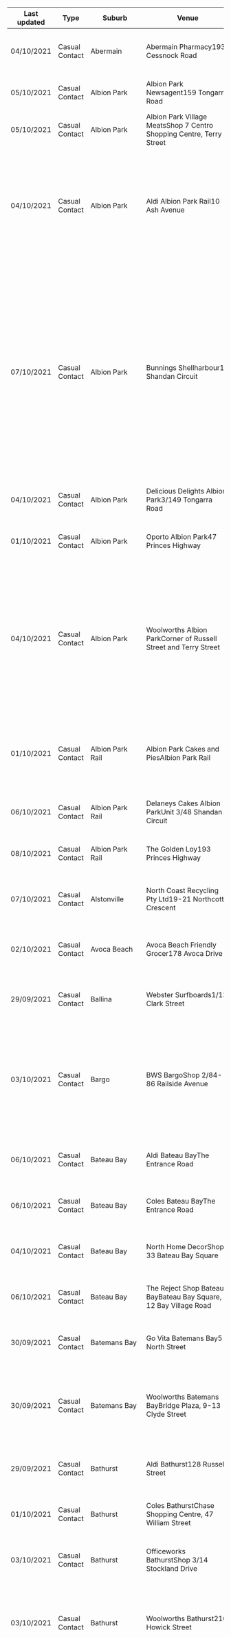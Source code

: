| Last updated    | Type                 | Suburb          | Venue                     | Date and time of exposure                                    |
| --- | --- | --- | --- | --- |
| 04/10/2021      | Casual Contact       | Abermain        | Abermain Pharmacy193 Cessnock Road | 11am to 11:30am on Wednesday 29 September 2021               |
| 05/10/2021      | Casual Contact       | Albion Park     | Albion Park Newsagent159 Tongarra Road | 9am to 9:15am on Saturday 2 October 2021                     |
| 05/10/2021      | Casual Contact       | Albion Park     | Albion Park Village MeatsShop 7 Centro Shopping Centre, Terry Street | 4:45pm to 4:50pm on Friday 1 October 2021                    |
| 04/10/2021      | Casual Contact       | Albion Park     | Aldi Albion Park Rail10 Ash Avenue | 8:30am to 9:15am on Saturday 2 October 20216:42pm to 6:55pm on Monday 20 September 20219am to 9:15am on Sunday 19 September 2021 |
| 07/10/2021      | Casual Contact       | Albion Park     | Bunnings Shellharbour15 Shandan Circuit | 11:40am to 12:05pm on Saturday 2 October 20214pm to 4:20pm on Friday 1 October 202112:20pm to 1:05pm on Tuesday 28 September 202110am to 10:30am on Monday 27 September 20216:54pm to 7:10pm on Monday 20 September 20211:35pm to 2:05pm on Saturday 18 September 2021 |
| 04/10/2021      | Casual Contact       | Albion Park     | Delicious Delights Albion Park3/149 Tongarra Road | 4:30pm to 4:35pm on Friday 1 October 2021                    |
| 01/10/2021      | Casual Contact       | Albion Park     | Oporto Albion Park47 Princes Highway | 7pm to 7:40pm on Wednesday 29 September 2021                 |
| 04/10/2021      | Casual Contact       | Albion Park     | Woolworths Albion ParkCorner of Russell Street and Terry Street | 8:55am to 9:55am on Saturday 2 October 20214:05pm to 5pm on Friday 1 October 202112pm (noon) to 1pm on Tuesday 28 September 20213:45pm to 4:30pm on Monday 20 September 2021 |
| 01/10/2021      | Casual Contact       | Albion Park Rail | Albion Park Cakes and PiesAlbion Park Rail | 10:25am to 11am on Wednesday 29 September 20216:35am to 7:10am on Monday 27 September 2021 |
| 06/10/2021      | Casual Contact       | Albion Park Rail | Delaneys Cakes Albion ParkUnit 3/48 Shandan Circuit | 12:05pm to 12:15pm on Saturday 2 October 2021                |
| 08/10/2021      | Casual Contact       | Albion Park Rail | The Golden Loy193 Princes Highway | 5:25pm to 5:30pm on Monday 27 September 2021                 |
| 07/10/2021      | Casual Contact       | Alstonville     | North Coast Recycling Pty Ltd19-21 Northcott Crescent | 5:40am to 7:20am on Tuesday 28 September 2021                |
| 02/10/2021      | Casual Contact       | Avoca Beach     | Avoca Beach Friendly Grocer178 Avoca Drive | 11am to 12pm (noon) on Wednesday 29 September 2021           |
| 29/09/2021      | Casual Contact       | Ballina         | Webster Surfboards1/13 Clark Street | 3:10pm to 3:20pm on Monday 27 September 2021                 |
| 03/10/2021      | Casual Contact       | Bargo           | BWS BargoShop 2/84-86 Railside Avenue | 2:30pm to 3pm on Wednesday 29 September 20212:30pm to 3pm on Tuesday 28 September 20212:30pm to 3pm on Monday 27 September 2021 |
| 06/10/2021      | Casual Contact       | Bateau Bay      | Aldi Bateau BayThe Entrance Road | 12:05pm to 1:15pm on Wednesday 29 September 2021             |
| 06/10/2021      | Casual Contact       | Bateau Bay      | Coles Bateau BayThe Entrance Road | 1:35pm to 2:20pm on Wednesday 29 September 2021              |
| 04/10/2021      | Casual Contact       | Bateau Bay      | North Home DecorShop 33 Bateau Bay Square | 2:15pm to 2:40pm on Wednesday 29 September 2021              |
| 06/10/2021      | Casual Contact       | Bateau Bay      | The Reject Shop Bateau BayBateau Bay Square, 12 Bay Village Road | 1:10pm to 1:35pm on Wednesday 29 September 2021              |
| 30/09/2021      | Casual Contact       | Batemans Bay    | Go Vita Batemans Bay5 North Street | 9:45am to 10:20am on Friday 24 September 2021                |
| 30/09/2021      | Casual Contact       | Batemans Bay    | Woolworths Batemans BayBridge Plaza, 9-13 Clyde Street | 10:45am to 11:25am on Friday 24 September 20212:55pm to 4pm on Tuesday 21 September 2021 |
| 29/09/2021      | Casual Contact       | Bathurst        | Aldi Bathurst128 Russell Street | 4:30pm to 4:50pm on Sunday 26 September 2021                 |
| 01/10/2021      | Casual Contact       | Bathurst        | Coles BathurstChase Shopping Centre, 47 William Street | 9:20am to 9:40am on Sunday 26 September 2021                 |
| 03/10/2021      | Casual Contact       | Bathurst        | Officeworks BathurstShop 3/14 Stockland Drive | 1pm to 1:10pm on Sunday 26 September 2021                    |
| 03/10/2021      | Casual Contact       | Bathurst        | Woolworths Bathurst210 Howick Street | 3:10pm to 4pm on Wednesday 29 September 20214:20pm to 4:50pm on Sunday 26 September 2021 |
| 03/10/2021      | Casual Contact       | Belmont         | Belmont Vaccination Centre393 Pacific Highway | 9am to 10:30am on Thursday 30 September 202112:15pm to 1:15pm on Tuesday 28 September 202112pm (noon) to 2pm on Saturday 25 September 20214:45pm to 5:45pm on Tuesday 21 September 2021 |
| 01/10/2021      | Casual Contact       | Belmont         | Commonwealth Bank Belmont594 Pacific Highway | 9:30am to 10:30am on Monday 27 September 2021                |
| 01/10/2021      | Casual Contact       | Beresfield      | Greater Bank Beresfield25 Lawson Avenue | 10:25am to 10:50am on Friday 24 September 2021               |
| 27/09/2021      | Casual Contact       | Beresfield      | Hungry Jacks Beresfield2 Kinta Drive | 4:40am to 2:45pm on Friday 24 September 20213:45am to 12:35pm on Thursday 23 September 2021 |
| 06/10/2021      | Casual Contact       | Berkeley        | Coles Berkeley65 Winnima Way | 5:20pm to 7:20pm on Sunday 3 October 20218:45am to 9am on Friday 1 October 20216:30am to 7:15am on Friday 1 October 20217:15am to 7:30am on Tuesday 28 September 202112:45pm to 1:15pm on Tuesday 28 September 202112:15pm to 12:30pm on Tuesday 28 September 2021 |
| 04/10/2021      | Casual Contact       | Berkeley        | The Munch House Berkeley1/6 Kelly Street | 3:57pm to 4:12pm on Saturday 25 September 2021               |
| 08/10/2021      | Casual Contact       | Berkeley Vale   | Lake Edge Chicken and Seafood (Burgers)Shop 1/256 Lakedge Ave | 12pm to 1pm on Wednesday 29 September 2021                   |
| 04/10/2021      | Casual Contact       | Bermagui        | BP Bermagui8 Wallaga Lake Road | 1:20pm to 1:50pm on Tuesday 28 September 2021                |
| 04/10/2021      | Casual Contact       | Bermagui        | Woolworths Bermagui1-9 Young Street | 1pm to 2pm on Tuesday 28 September 2021                      |
| 07/10/2021      | Casual Contact       | Berridale       | Bean and Barley Cafe2/70 Jindabyne Road | 12:05pm to 12:55pm on Tuesday 28 September 2021              |
| 01/10/2021      | Casual Contact       | Berry           | IGA Berry123 Queen Street | 8:45am to 9:15am on Monday 27 September 2021                 |
| 04/10/2021      | Casual Contact       | Blackbutt       | Dan Murphy's ShellharbourNew Lake Entrance Road | 4:05pm to 4:15pm on Saturday 2 October 20214:30pm to 4:45pm on Friday 24 September 2021 |
| 03/10/2021      | Casual Contact       | Bogangar        | Tweed Coast Meats Bogangar39/45 Tweed Coast Road | 4:45pm to 5pm on Monday 27 September 2021                    |
| 03/10/2021      | Casual Contact       | Bogangar        | Woolworths Bogangar39/45 Tweed Coast Road | 6:55pm to 7:30pm on Monday 27 September 20214:30pm to 5:20pm on Monday 27 September 2021 |
| 08/10/2021      | Casual Contact       | Bomaderry       | Choice Pharmacy BomaderryShop 1 Woolworths, 320 Princes Highway | 5pm to 5:05pm on Wednesday 29 September 2021                 |
| 08/10/2021      | Casual Contact       | Bomaderry       | Welcome Chinese Restaurant Bomaderry55 Meroo Street | 5:35pm to 5:40pm on Wednesday 6 October 20215:20pm to 5:25pm on Wednesday 6 October 2021 |
| 04/10/2021      | Casual Contact       | Bomaderry       | Woolworths BomaderryShop 6/320 Princes Highway | 5pm to 5:15pm on Wednesday 29 September 2021                 |
| 08/10/2021      | Casual Contact       | Bourke          | Frank's Service Station25 Mooculta Street | 7am to 7:30am on Tuesday 5 October 20216:30am to 6:50am on Tuesday 5 October 2021 9:45am to 10am on Tuesday 5 October 20217:15am to 7:45am on Monday 4 October 2021 7:50am to 8:50am on Sunday 3 October 20218:30am to 8:45am on Saturday 2 October 20212:10pm to 2:30pm on Friday 24 September 20219:55am to 10:20am on Thursday 23 September 20211pm to 1:20pm on Wednesday 22 September 202111am to 11:15am on Wednesday 22 September 202110:35am to 10:50am on Tuesday 21 September 20213:20pm to 3:50pm on Monday 20 September 2021 |
| 03/10/2021      | Casual Contact       | Bourke          | Khan's SUPA IGA Plus Liquor BourkeOxley Street | 1:25pm to 1:45pm on Friday 1 October 20215:20pm to 5:30pm on Tuesday 28 September 20213:55pm to 4:25pm on Tuesday 28 September 20214:50pm to 5:05pm on Sunday 26 September 20216:20pm to 6:55pm on Saturday 25 September 20216:25pm to 6:35pm on Friday 24 September 2021 |
| 08/10/2021      | Casual Contact       | Bourke          | Randall's Newsagency Bourke20 Oxley Street |  3pm to 4pm on Wednesday 6 October 20219:20am to 9:30am on Tuesday 5 October 2021 |
| 08/10/2021      | Casual Contact       | Bourke          | SPAR Bourke5 Warraweena Street | 7:30am to 8:30am on Tuesday 5 October 2021 9:45am to 10:45am on Tuesday 5 October 20217:55pm to 8:05pm on Wednesday 29 September 20216:40pm to 6:50pm on Wednesday 29 September 20212pm to 2:15pm on Wednesday 29 September 20217:25pm to 7:35pm on Monday 27 September 20214:05pm to 4:15pm on Sunday 26 September 20217:10pm to 7:20pm on Saturday 25 September 20217pm to 8pm on Thursday 23 September 2021 |
| 06/10/2021      | Casual Contact       | Bourke          | Services Australia Bourke16 Richard Street | 9:40am to 10:40am on Wednesday 6 October 20219:35am to 10:35am on Tuesday 5 October 2021 |
| 01/10/2021      | Casual Contact       | Bourke          | Tito's Coffee Shop - Bourke Fuel Station and Roadhouse87 Mitchell Street | 4pm to 4:40pm on Tuesday 28 September 20214:35pm to 5pm on Monday 27 September 20216:10pm to 7pm on Friday 24 September 2021 |
| 30/09/2021      | Casual Contact       | Braidwood       | The Braidwood Bakery99 Wallace Street | 11:45am to 12:30pm on Friday 24 September 2021               |
| 05/10/2021      | Casual Contact       | Branxton        | Branxton Fish and Chippery39 Maitland Street | 1:45pm to 2:20pm on Monday 27 September 2021                 |
| 02/10/2021      | Casual Contact       | Broadmeadow     | Broadmeadow Medical Centre154 Lambton Road | 8am to 8:50am on Monday 27 September 2021                    |
| 29/09/2021      | Casual Contact       | Broadmeadow     | Newcastle City Farmers MarketsNewcastle Showground | 8am to 9am on Sunday 26 September 202112pm (noon) to 2pm on Sunday 26 September 2021 |
| 05/10/2021      | Casual Contact       | Broken Hill     | Broken Hill Court House238 Argent Street | 9am to 5pm on Friday 1 October 2021                          |
| 30/09/2021      | Casual Contact       | Broken Hill     | CP People's Chemist323 Argent Street | 8:30am to 7pm CST on Monday 27 September 2021                |
| 04/10/2021      | Casual Contact       | Broken Hill     | Coles Broken Hill3 South Street | 4:20pm to 4:30pm CST on Monday 27 September 202110:40am to 11:10am CST on Wednesday 22 September 20211:25pm to 1:50pm CST on Tuesday 21 September 2021 |
| 03/10/2021      | Casual Contact       | Broken Hill     | Foodland Broken Hill347 Beryl Street | 10:55am to 11:05am on Tuesday 28 September 2021              |
| 29/09/2021      | Casual Contact       | Broken Hill     | Good Price Pharmacy Warehouse Broken Hill4-5 Broken Hill Village Shopping Centre, Corner South Road and Gossan Street | 9:30am to 11:45am on Tuesday 28 September 2021               |
| 03/10/2021      | Casual Contact       | Broken Hill     | Lindsay's Auto & Essentials1 Blende Street | 3:35pm to 3:40pm on Monday 27 September 2021                 |
| 03/10/2021      | Casual Contact       | Broken Hill     | Reece Plumbing Broken Hill480 Argent Street | 3:25pm to 3:30pm on Monday 27 September 2021                 |
| 03/10/2021      | Casual Contact       | Broken Hill     | Schinella's Friendly Grocer135 Argent Street | 9:25am to 9:50am CST on Tuesday 28 September 202110:35am to 10:45am CST on Wednesday 22 September 2021 |
| 03/10/2021      | Casual Contact       | Broken Hill     | Shannon Electrics106 Galena Street | 9:15am to 9:20am on Tuesday 28 September 20218:35am to 8:55am on Monday 27 September 2021 |
| 30/09/2021      | Casual Contact       | Broken Hill     | Tembys Day and Night Pharmacy Broken Hill235 Thomas Street | 4:45pm to 5:15pm CST on Friday 24 September 2021             |
| 04/10/2021      | Casual Contact       | Brownsville     | FoodWorks Brownsville10 Brownsville Avenue | 4:15pm to 4:30pm on Friday 1 October 2021                    |
| 06/10/2021      | Casual Contact       | Budgewoi        | Coles BudgewoiNoela Place | 3:15pm to 10pm on Friday 1 October 2021                      |
| 05/10/2021      | Casual Contact       | Bulli           | Bakers Delight Bulli5/273 Princes Highway | 10:45am to 11am on Tuesday 28 September 2021                 |
| 04/10/2021      | Casual Contact       | Bulli           | Woolworths Bulli5-9 Molloy Street | 10:50am to 11:50am on Tuesday 28 September 2021              |
| 29/09/2021      | Casual Contact       | Byron Bay       | Onboard Store3 Banksia Drive | 2:10pm to 2:40pm on Monday 27 September 2021                 |
| 29/09/2021      | Casual Contact       | Byron Bay       | Sullivan Nicolaides Pathology Byron BayShop 1a Byron Street | 3:30pm to 3:40pm on Monday 27 September 2021                 |
| 02/10/2021      | Casual Contact       | Cabarita Beach  | Cabarita Beach Kebabs45 Tweed Coast Road | 6:50pm to 7:15pm on Tuesday 28 September 2021                |
| 02/10/2021      | Casual Contact       | Cabarita Beach  | Tweed Valley Meats36 Tweed Coast Road | 4:45pm to 5pm on Monday 27 September 2021                    |
| 02/10/2021      | Casual Contact       | Cabarita Beach  | Woolworths Supermarkets Cabarita39-45 Tweed Coast Road | 6:55pm to 7:30pm on Tuesday 28 September 20214:30pm to 5:15pm on Monday 27 September 2021 |
| 06/10/2021      | Casual Contact       | Casino          | Aldi Casino133-135 Centre Street | 9:10am to 9:40am on Wednesday 29 September 20213:10pm to 3:40pm on Wednesday 29 September 2021 |
| 06/10/2021      | Casual Contact       | Casino          | Casino Anglican Op Shop120 Barker Street | 2:15pm to 2:30pm on Wednesday 29 September 2021              |
| 06/10/2021      | Casual Contact       | Casino          | Casino Outdoor and Disposal171 Centre Street | 10:30am to 10:45am on Friday 1 October 2021                  |
| 07/10/2021      | Casual Contact       | Casino          | Coles Casino164-170 Canterbury Street | 5:45pm to 6pm on Sunday 26 September 2021                    |
| 29/09/2021      | Casual Contact       | Casino          | Days Machinery Centre166-172 Walker Street | 11:30am to 12pm (noon) on Friday 24 September 2021           |
| 07/10/2021      | Casual Contact       | Casino          | EG Fuelco Casino130 Canterbury Street | 8:15am to 8:30am on Saturday 25 September 2021               |
| 06/10/2021      | Casual Contact       | Casino          | Lifeline Shop Casino95 Barker Street | 2:30pm to 3pm on Wednesday 29 September 2021                 |
| 29/09/2021      | Casual Contact       | Casino          | Londy’s Takeaway Casino131 Barker Street | 11am to 11:30am on Friday 24 September 2021                  |
| 06/10/2021      | Casual Contact       | Casino          | Scrivener and Webb Pharmacy Casino89 Walker Street | 3:05pm to 3:15pm on Friday 1 October 2021                    |
| 06/10/2021      | Close Contact        | Casino          | Simply U Yoga CasinoThe Chambers, 98 Walker Street | 6:30am to 7:15am on Friday 1 October 20219am to 10:10am on Thursday 30 September 2021 |
| 06/10/2021      | Casual Contact       | Casino          | Woolworths Casino165 Canterbury Street | 3:25pm to 3:55pm on Friday 1 October 2021                    |
| 04/10/2021      | Casual Contact       | Cessnock        | 7-Eleven Cessnock210-214 Wollombi Road | 3pm to 4pm on Thursday 30 September 202111am to 11:20am on Thursday 30 September 202111:30am to 12pm (noon) on Thursday 30 September 20213pm to 4pm on Tuesday 28 September 202112pm (noon) to 1pm on Tuesday 28 September 2021 |
| 07/10/2021      | Casual Contact       | Cessnock        | Aldi Cessnock165/167 Wollombi Road | 7:20pm to 7:40pm on Saturday 2 October 2021                  |
| 07/10/2021      | Casual Contact       | Cessnock        | Cumberland Motor Inn57 Cumberland Street | All day on Tuesday 5 October 2021All day on Monday 4 October 2021All day on Sunday 3 October 2021All day on Friday 1 October 2021 |
| 05/10/2021      | Casual Contact       | Cessnock        | Subway CessnockShop 18, Charlton Street | 4:15pm to 8:30pm on Tuesday 28 September 2021                |
| 30/09/2021      | Casual Contact       | Charlestown     | Australia Skin Cancer ClinicsG8042/30 Pearson Street | 9:35am to 10:15am on Monday 27 September 2021                |
| 01/10/2021      | Casual Contact       | Charlestown     | Australian Skin Cancer Clinics CharlestownG8042/30 Pearson Street | 9:35am to 10:15am on Monday 27 September 2021                |
| 06/10/2021      | Casual Contact       | Charlestown     | Hunter Imaging Group CharlestownGround Floor Health Square Building, 20 Smith Street | 10am to 10:25am on Monday 27 September 2021                  |
| 05/10/2021      | Casual Contact       | Chittaway Point | Coles Chittaway PointCorner of Chittaway and Wyong Roads | 8:25pm to 8:50pm on Monday 27 September 2021                 |
| 02/10/2021      | Casual Contact       | Condong         | Stamp and Grind / Condong Post Office142 McLeod Street | 3:10pm to 3:25pm on Tuesday 28 September 20218am to 8:15am on Monday 27 September 2021 |
| 08/10/2021      | Casual Contact       | Cooma           | 123 Coffee House Cooma123 Sharp Street | 8:50am to 9:20am on Friday 1 October 20211:05pm to 1:25pm on Thursday 30 September 202111:30am  to 1:20pm on Thursday 23 September 2021 |
| 07/10/2021      | Casual Contact       | Cooma           | Aldi Cooma18 Hilton Street | 3:45pm to 4:30pm on Saturday 2 October 20212:05pm to 2:40pm on Friday 24 September 2021 |
| 03/10/2021      | Casual Contact       | Cooma           | Alpine Abode Cooma221 Sharp Street | 2:25pm to 3:15pm on Friday 24 September 2021                 |
| 08/10/2021      | Casual Contact       | Cooma           | Centennial Plaza81-97 Commissioner Street | 12:45pm to 1:15pm on Thursday 30 September 20211:20pm to 1:30pm on Thursday 30 September 202112:50pm to 1:10pm on Thursday 23 September 2021 |
| 08/10/2021      | Casual Contact       | Cooma           | Cisne100 Sharp Street     | 2pm to 3pm on Sunday 3 October 2021                          |
| 07/10/2021      | Casual Contact       | Cooma           | Coles CoomaCentennial Plaza, 85/91 Commissioner Street | 1:15pm to 1:35pm on Thursday 30 September 20211:15pm to 2pm on Wednesday 29 September 20211:45pm to 2:15pm on Tuesday 28 September 20213:50pm to 4:40pm on Monday 27 September 20211:05pm to 1:50pm on Friday 24 September 20211:10pm to 1:40pm on Thursday 23 September 20215:45pm to 9:30pm on Wednesday 22 September 2021 |
| 08/10/2021      | Casual Contact       | Cooma           | Cooma Indian Restaurant171 Sharp Street | 6:25pm to 6:55pm on Thursday 30 September 2021               |
| 03/10/2021      | Casual Contact       | Cooma           | Cooma Twin Cinema76 Commissioner Street | 2:25pm to 4:15pm on Sunday 26 September 2021                 |
| 07/10/2021      | Casual Contact       | Cooma           | Hooks Pharmacy140 Sharp Street | 4:40pm to 5:15pm on Thursday 30 September 20214:10pm to 4:30pm on Monday 27 September 20211:30pm  to 2pm on Monday 27 September 2021 |
| 08/10/2021      | Casual Contact       | Cooma           | KFC Cooma - Drive through27 Commissioner Street | 7:20pm to 7:40pm on Monday 4 October 2021                    |
| 02/10/2021      | Casual Contact       | Cooma           | KFC Cooma27 Commissioner Street | 3:35pm to 4:15pm on Monday 27 September 2021                 |
| 08/10/2021      | Casual Contact       | Cooma           | Macks Auto Tyre Centre Cooma90 Sharp Street | 1:05pm to 1:15pm on Thursday 23 September 2021               |
| 05/10/2021      | Casual Contact       | Cooma           | McDonalds Cooma24 Sharp Street | 9am to 9:20am on Wednesday 29 September 202110am to 10:25am on Tuesday 28 September 2021 |
| 04/10/2021      | Casual Contact       | Cooma           | McDonald’s Cooma24 Sharp Street | 8:50am  to 9:30am on Wednesday 29 September 2021             |
| 03/10/2021      | Casual Contact       | Cooma           | Metro Petroleum 24 Hours Cooma42 Sharp Street | 1:40pm to 2:10pm on Tuesday 28 September 2021                |
| 04/10/2021      | Casual Contact       | Cooma           | Mitre 10 Cooma28 Vale Street | 12:30pm  to 1:30pm on Monday 27 September 2021               |
| 07/10/2021      | Casual Contact       | Cooma           | Monaro Meats70 Vale Street | 10am to 10:20am on Thursday 30 September 2021                |
| 07/10/2021      | Casual Contact       | Cooma           | PD Murphy’s Cafe155 Sharp Street | 10:15am to 10:40am on Thursday 30 September 20219:30am to 11:10am on Tuesday 28 September 2021 |
| 03/10/2021      | Casual Contact       | Cooma           | Pha's Thai CoomaShop 1, 24 Soho Street | 11:55am to 1:15pm on Friday 24 September 2021                |
| 07/10/2021      | Casual Contact       | Cooma           | Prouds the Jewellers Cooma40 Vale Street | 8:15am to 3:15pm on Thursday 30 September 2021               |
| 03/10/2021      | Casual Contact       | Cooma           | Rhythm Snow Sports8 Sharp Street | 1:30pm to 2:30pm on Friday 24 September 2021                 |
| 03/10/2021      | Casual Contact       | Cooma           | Smart Dollar Cooma102 Sharp Street | 1:25pm to 2pm on Friday 24 September 2021                    |
| 07/10/2021      | Casual Contact       | Cooma           | TSG Tobacconist CoomaShop 4 Centential Plaza, 114 Sharp Street | 1:35pm to 2:10pm on Wednesday 29 September 2021              |
| 07/10/2021      | Casual Contact       | Cooma           | Westpac Cooma157-159 Sharp Street | 8am to 8:30am on Thursday 30 September 20211:05pm to 1:40pm on Wednesday 29 September 2021 |
| 07/10/2021      | Casual Contact       | Cooma           | Woolworths Cooma12-20 Vale Street | 6:55pm to 7:55pm on Thursday 30 September 20213:05pm to 4:05pm on Thursday 30 September 202112:15pm to 1:15pm on Tuesday 28 September 2021 |
| 04/10/2021      | Casual Contact       | Cooma           | Your Outdoor Store106 Sharp Street | 12:45pm to 1:15pm on Thursday 30 September 2021              |
| 05/10/2021      | Casual Contact       | Corrimal        | Aldi Corrimal36-44 Underwood Street | 11:25am to 12:15pm on Saturday 2 October 2021                |
| 04/10/2021      | Casual Contact       | Corrimal        | Coles Corrimal204 Princes Highway | 7:25pm to 7:50pm on Thursday 30 September 20216:45am to 7:20am on Wednesday 29 September 20213pm to 4:05pm on Tuesday 28 September 2021 |
| 01/10/2021      | Casual Contact       | Corrimal        | Corrimal Service Centre CentrelinkCollins Street and Underwood Street | 9:30am to 10:15am on Friday 24 September 2021                |
| 08/10/2021      | Casual Contact       | Corrimal        | Priceline Pharmacy Corrimal203 Princes Highway | 3pm to 3:10pm on Saturday 2 October 202110:15am to 10:20am on Saturday 2 October 2021 |
| 03/10/2021      | Casual Contact       | Corrimal        | Woolworths CorrimalLederer Corrimal Shopping Centre, 270 Princes Highway | 7:30am to 4:30pm on Thursday 30 September 20213pm to 3:30pm on Tuesday 21 September 20217pm to 12am (midnight) on Monday 20 September 2021 |
| 03/10/2021      | Casual Contact       | Cowra           | Coles CowraKendall Street and Macquarie Street | 6pm to 6:10pm on Friday 1 October 202110am to 10:15am on Thursday 23 September 202111:20am to 11:40am on Friday 17 September 2021 |
| 29/09/2021      | Casual Contact       | Cowra           | Martins Bi-Rite Electrical57 Kendal Street | 11:45am to 11:55am on Friday 24 September 2021               |
| 08/10/2021      | Casual Contact       | Cowra           | McDonald's CowraCorner Olympic Park Way and Mid Western Highway | 1:35pm to 2:25pm on Tuesday 28 September 2021                |
| 30/09/2021      | Casual Contact       | Cowra           | Royces Homestyle Cakes40 Kendal Street | 11am to 12pm (noon) on Friday 24 September 2021              |
| 03/10/2021      | Casual Contact       | Crackenback     | Wildbrumby Schnapps DistilleryAlpine Way and Wollondibby Road | 3:30pm to 4pm on Monday 27 September 2021                    |
| 29/09/2021      | Casual Contact       | Crestwood       | Metro Petrol Crestwood64 Uriarra Road | 2:30pm to 3:30pm on Saturday 25 September 2021               |
| 28/09/2021      | Casual Contact       | Culburra Beach  | Woolworths Culburra BeachUnit 8, 22 Weston Street | 12:20pm to 12:40pm on Friday 24 September 2021               |
| 30/09/2021      | Casual Contact       | Dalmeny         | IGA Dalmeny69 Mort Avenue | 5:30pm to 6:15pm on Friday 24 September 2021                 |
| 07/10/2021      | Casual Contact       | Dapto           | Aldi Dapto38 Osborne Street | 9:15am to 9:55am on Sunday 3 October 20212pm to 2:30pm on Friday 1 October 2021 |
| 06/10/2021      | Casual Contact       | Dapto           | Highway Centre Mowers Dapto1/32 Princes Highway | 2pm to 2:20pm on Monday 27 September 2021                    |
| 08/10/2021      | Casual Contact       | Dapto           | Premium Tyre Service Dapto144/150 Princes Hwy, Dapto NSW 2530, Australia | 11am to 11:15am on Thursday 7 October 2021                   |
| 03/10/2021      | Casual Contact       | Deniliquin      | BIG4 Deniliquin Holiday ParkLot 100 Ochtertyre Street | 3:45pm to 5:15pm on Wednesday 29 September 20212:45pm to 4:15pm on Tuesday 28 September 2021 |
| 03/10/2021      | Casual Contact       | Deniliquin      | Coles Deniliquin104 Hardinge Street | 8:15pm to 9pm on Wednesday 29 September 2021                 |
| 03/10/2021      | Casual Contact       | Deniliquin      | Deniliquin Nextra Newsagency249 Cressy Street | 1pm` to 1:10pm on Wednesday 29 September 202110am to 10:30am on Monday 27 September 2021 |
| 03/10/2021      | Casual Contact       | Deniliquin      | GV Bargains Deniliquin293-295 Cressy Street | 12:25pm to 1:15pm on Wednesday 29 September 20219:30am to 10:20am on Tuesday 28 September 20214:15pm to 4:50pm on Tuesday 28 September 2021 |
| 03/10/2021      | Casual Contact       | Deniliquin      | HQV Arts and Crafts193 Cressy Street | 12:25pm to 1:15pm on Wednesday 29 September 2021             |
| 03/10/2021      | Casual Contact       | Deniliquin      | Mitre 10 Deniliquin98 Hardinge Street | 3:40pm to 4:10pm on Tuesday 28 September 2021                |
| 03/10/2021      | Casual Contact       | Deniliquin      | Red Rose Diner337 Cressy Street | 11:30am to 1pm on Wednesday 29 September 2021                |
| 03/10/2021      | Casual Contact       | Deniliquin      | Soul Pattinson Chemist Deniliquin289 Cressy Street | 10:05am to 10:40am on Monday 27 September 2021               |
| 03/10/2021      | Casual Contact       | Deniliquin      | The Reject Shop Deniliquin104-114 Hardinge Street | 3:15pm to 3:50pm on Tuesday 28 September 20218:45am to 9:20am on Monday 27 September 2021 |
| 03/10/2021      | Casual Contact       | Deniliquin      | Total Bliss Deniliquin3/344-354 Cressy Street | 12:30pm to 1:45pm on Monday 27 September 2021                |
| 01/10/2021      | Casual Contact       | Denman          | Denman Engineering20 Merriwa Road | 7:30am to 4:30pm on Friday 24 September 2021                 |
| 01/10/2021      | Casual Contact       | Denman          | The Royal Hotel Denman (Beer Garden)10 Ogilvie Street | 1:20pm to 2:50pm on Friday 24 September 2021                 |
| 08/10/2021      | Casual Contact       | Dora Creek      | Dora Creek Chemsave Pharmacy2/8 Doree Place | 12:25pm to 1:10pm on Monday 27 September 2021                |
| 07/10/2021      | Casual Contact       | Dubbo           | Aldi Dubbo176 Talbragar Street | 1:45pm to 2:05pm on Tuesday 5 October 20212:30pm to 2:55pm on Tuesday 28 September 20218:50am to 9:50am on Thursday 23 September 2021 |
| 03/10/2021      | Casual Contact       | Dubbo           | Australia Post Dubbo59b Boundary Road | 11:55am to 12:05pm on Tuesday 28 September 2021              |
| 03/10/2021      | Casual Contact       | Dubbo           | BP Dubbo107 Erskine Street | 7:40am to 7:50am on Saturday 25 September 2021               |
| 29/09/2021      | Casual Contact       | Dubbo           | Bridgestone Service Centre Dubbo14 Johnson Street | 8am to 11am on Sunday 26 September 20218am to 5pm on Saturday 25 September 20218am to 5pm on Friday 24 September 2021 |
| 07/10/2021      | Casual Contact       | Dubbo           | Bunnings DubboSheraton Road | 2:15pm to 2:40pm on Sunday 3 October 2021                    |
| 01/10/2021      | Casual Contact       | Dubbo           | Caltex DubboCobra Street and Brisbane Street | 2:10pm to 2:25pm on Friday 24 September 20218:40am to 8:50am on Thursday 23 September 2021 |
| 07/10/2021      | Casual Contact       | Dubbo           | Caltex Woolworths Dubbo34 Bluebird Boulevarde | 2:40pm to 3pm on Sunday 3 October 2021                       |
| 03/10/2021      | Casual Contact       | Dubbo           | Coles DubboBultje Street  | 5:20pm to 6pm on Tuesday 28 September 2021                   |
| 03/10/2021      | Casual Contact       | Dubbo           | DMC Meat and Seafood Dubbo55 Wheelers Lane | 3:10pm to 3:40pm on Tuesday 28 September 2021                |
| 07/10/2021      | Casual Contact       | Dubbo           | Inland Petroleum West Dubbo98 Victoria Street | 1:30pm to 1:35pm on Tuesday 5 October 2021                   |
| 03/10/2021      | Casual Contact       | Dubbo           | Mick and Pauls Cheap Fresh Fruit and Veg Dubbo102 Gipps Street | 3:20pm to 3:40pm on Wednesday 29 September 2021              |
| 01/10/2021      | Casual Contact       | Dubbo           | Pickles Auctions DubboPickles Auctions, 21 Yarrandale Road | 8:30am to 5pm on Friday 24 September 2021                    |
| 01/10/2021      | Casual Contact       | Dubbo           | TSG Dubbo213 Macquarie Street | 5:40pm to 6pm on Tuesday 28 September 20217:30am to 8:30am on Thursday 23 September 2021 |
| 03/10/2021      | Casual Contact       | Dubbo           | Ten Tops Dubbo58 Macquarie Street | 2:50pm to 3:20pm on Tuesday 28 September 2021                |
| 03/10/2021      | Casual Contact       | Dubbo           | Woolworths Dubbo - Delroy ParkMinore Road | 11:35am to 11:55am on Saturday 25 September 2021             |
| 03/10/2021      | Casual Contact       | Dubbo           | Woolworths Dubbo - Orana Mall56 Windsor Parade | 5pm to 6pm on Tuesday 28 September 20211:25pm to 2:05pm on Saturday 18 September 202111:20am to 11:45am on Friday 17 September 2021 |
| 03/10/2021      | Casual Contact       | Dubbo           | Zambrero Dubbo177 Macquarie Street | 3:25pm to 3:35pm on Thursday 30 September 2021               |
| 01/10/2021      | Casual Contact       | East Corrimal   | Enhance Corrimal2-4 Railway Street | 7am to 7:15am on Wednesday 29 September 2021                 |
| 05/10/2021      | Casual Contact       | East Lismore    | SPAR East LismoreShop 1/62 Wyrallah Road | 2:35pm to 2:50pm on Friday 1 October 2021                    |
| 08/10/2021      | Casual Contact       | East Lismore    | Sullivan Nicolaides Pathology East LismoreShop 12/62 Wyrallah Road | 2:40pm to 3:20pm on Friday 1 October 202111:15am to 12:15pm on Friday 1 October 2021 |
| 03/10/2021      | Casual Contact       | East Maitland   | Hunter Imaging Group MaitlandSuite 1, Ground Floor, Maitland Specialist Medical Centre | 8:55am to 9:15am on Monday 27 September 2021                 |
| 30/09/2021      | Casual Contact       | East Maitland   | Laverty Pathology East MaitlandShop 3/134 Lawes Street | 10:30am to 11:30am on Saturday 25 September 2021             |
| 08/10/2021      | Casual Contact       | Ettalong Beach  | Hungry Wolf's Ettalong Beach23 Broken Bay Road | 5pm to 7pm on Sunday 3 October 20215pm to 9pm on Saturday 2 October 20215pm to 9pm on Friday 1 October 2021 |
| 01/10/2021      | Casual Contact       | Fairy Meadow    | BP Fairy MeadowNorthgate Circuit, 224 Princes Highway | 12:15pm to 12:30pm on Sunday 26 September 2021               |
| 07/10/2021      | Casual Contact       | Fairy Meadow    | Coles Fairy MeadowThe New Ambience, Elliotts Road | 8:30am to 1:30pm on Tuesday 5 October 202111am to 4pm on Sunday 3 October 20219am to 2pm on Saturday 2 October 2021 |
| 01/10/2021      | Casual Contact       | Fairy Meadow    | Fairy Meadow Medical Centre43 Princes Highway | 2:50pm to 5pm on Saturday 25 September 20213:10pm to 3:30pm on Friday 24 September 2021 |
| 07/10/2021      | Casual Contact       | Fairy Meadow    | Pharmacy Express Fairy Meadow43 Princes Highway | 1:55pm to 2pm on Tuesday 5 October 2021                      |
| 02/10/2021      | Casual Contact       | Fairy Meadow    | Woolworths Fairy Meadow66 Princes Highway | 1:45pm to 2:40pm on Wednesday 29 September 2021              |
| 03/10/2021      | Casual Contact       | Figtree         | Coles FigtreeFigtree Grove Shopping Centre, Princes Highway and The Avenue | 6:50pm to 7:33pm on Tuesday 28 September 2021                |
| 07/10/2021      | Casual Contact       | Figtree         | Great Southern Bank (formerly CUA) FigtreeFigtree Grove Shopping Centre, Shop 31/19 Princes Highway | 2pm to 2:05pm on Monday 27 September 2021                    |
| 02/10/2021      | Casual Contact       | Figtree         | Metro Petroleum Figtree103 Bellevue Road | 11:11am to 11:30am on Saturday 25 September 2021             |
| 05/10/2021      | Casual Contact       | Figtree         | The Reject Shop FigtreeShop 104/19 Princes Highway | 11:45am to 12pm (noon) on Wednesday 29 September 2021        |
| 04/10/2021      | Casual Contact       | Forster         | Ally Fashion ShellharbourStockland Forster Shopping Centre, Breese Parade | 3:05pm to 3:20pm on Sunday 3 October 2021                    |
| 04/10/2021      | Casual Contact       | Forster         | Forster Bowling Club2 Strand Street | 7:30pm to 8:40pm on Wednesday 29 September 2021              |
| 04/10/2021      | Casual Contact       | Forster         | Hot Bargain ForsterStockland Forster Shopping Centre, Breese Parade | 2:35pm to 3pm on Sunday 3 October 2021                       |
| 06/10/2021      | Casual Contact       | Forster         | Lakeside Tavern Forster - Pokies area89 The Lakes Way | 2:30pm to 3pm on Sunday 3 October 2021                       |
| 04/10/2021      | Casual Contact       | Forster         | Sports First ForsterStockland Forster Shopping Centre, Breese Parade | 3:20pm to 3:45pm on Sunday 3 October 2021                    |
| 04/10/2021      | Casual Contact       | Forster         | The Reject Shop ForsterStockland Forster Shopping Centre, Breese Parade | 3:45pm to 4pm on Sunday 3 October 2021                       |
| 03/10/2021      | Casual Contact       | Gateshead       | Hunter Imaging Group GatesheadLake Macquarie Specialist Centre, 6/8 Sydney Street | 9:45am to 11:50am on Wednesday 29 September 2021             |
| 28/09/2021      | Casual Contact       | Georgetown      | Vinny's Takeaway Georgetown45 Georgetown Road | 4:30pm to 7:30pm on Saturday 25 September 202110am to 2pm on Saturday 25 September 202110am to 11am on Thursday 23 September 20214:30pm to 5:30pm on Wednesday 22 September 202110am to 1:30pm on Wednesday 22 September 2021 |
| 29/09/2021      | Casual Contact       | Googong         | Aqualounge Cafe and Takeaway27 Beltana Avenue | 11:15am to 12pm (noon) on Saturday 25 September 2021         |
| 29/09/2021      | Casual Contact       | Googong         | Cannons IGA GoogongAprasia Avenue | 10:05am to 10:35am on Saturday 25 September 2021             |
| 01/10/2021      | Casual Contact       | Googong         | Liquor & Co190 Gorman Drive | 4:15pm to 5pm on Saturday 25 September 2021                  |
| 30/09/2021      | Casual Contact       | Gooloogong      | Gooloogong Handy Mart9 King Street | 11:50am to 12:40pm on Friday 24 September 202111:50am to 12:30pm on Thursday 23 September 2021 |
| 06/10/2021      | Casual Contact       | Goonellabah     | Chemist Warehouse Goonellabah799 Ballina Road | 4:05pm to 4:25pm on Wednesday 29 September 2021              |
| 06/10/2021      | Casual Contact       | Goonellabah     | Coles Goonellabah44 Oliver Avenue | 1:55pm to 2:15pm on Thursday 30 September 2021               |
| 07/10/2021      | Casual Contact       | Goonellabah     | Goonellabah Medical Centre616 Ballina Road | 5:10pm to 6:50pm on Thursday 30 September 20215:15pm to 6:40pm on Tuesday 28 September 2021 |
| 07/10/2021      | Casual Contact       | Goonellabah     | IGA Goonellabah29-31 Rous Road | 7pm to 7:05pm on Tuesday 28 September 2021                   |
| 07/10/2021      | Casual Contact       | Goonellabah     | Woolworths Goonellabah2 Simeoni Drive | 6:40pm to 7pm on Tuesday 28 September 2021                   |
| 04/10/2021      | Casual Contact       | Gorokan         | Coles Lake HavenLake Haven Centre, Lake Haven Drive | 3:20pm to 3:50pm on Monday 27 September 2021                 |
| 04/10/2021      | Casual Contact       | Gosford         | Little Bottler Drive Thru99 Donnison Street | 5:23pm to 6:23pm on Saturday 2 October 20217:42pm to 8:12pm on Thursday 30 September 2021 |
| 04/10/2021      | Casual Contact       | Gosford         | St.George Gosford138-140 Mann Street | 1:14pm to 2:44pm on Thursday 30 September 2021               |
| 08/10/2021      | Casual Contact       | Gosford         | The Reject Shop Gosford Shop 130-135 Imperial Shopping Centre, 171  Mann Street | 1:05pm to 1:20pm on Tuesday 5 October 2021                   |
| 29/09/2021      | Casual Contact       | Gosford         | West Gosford Late Night ChemistRiverside Park, Reliance GP Super Clinic, 69a Central Coast Highway | 7:10pm to 7:20pm on Friday 24 September 2021                 |
| 07/10/2021      | Casual Contact       | Gosford         | Woolworths GosfordGosford Imperial Centre, 40-46 William Street | 6:45pm to 9pm on Friday 1 October 20217:15pm to 9pm on Wednesday 29 September 2021 |
| 02/10/2021      | Casual Contact       | Goulburn        | 7-Eleven Goulburn88 Clinton Street | 4:20am to 4:55am on Saturday 25 September 202112:25pm to 12:55pm on Wednesday 22 September 202111am to 12pm (noon) on Wednesday 22 September 2021 |
| 03/10/2021      | Casual Contact       | Goulburn        | Ampol Foodary Goulburn68 Goldsmith Street, Corner Bourke Street | 8:50am to 9:10am on Wednesday 29 September 20218:45pm to 9:45pm on Sunday 26 September 202110:45am to 11am on Saturday 25 September 20217:50am to 8:10am on Friday 24 September 202112:35pm to 12:50pm on Friday 24 September 202112:50am to 1:10am on Wednesday 22 September 2021 |
| 03/10/2021      | Casual Contact       | Goulburn        | Australia Post Goulburn165 Auburn Street | 11:35am to 12:10pm on Wednesday 29 September 2021            |
| 05/10/2021      | Casual Contact       | Goulburn        | Bradfordville Friendly Grocer and Local LiquorBrandfordville Shopping Centre, Shop 9-12, 13 Ross Street | 2:15pm to 2:55pm on Tuesday 28 September 2021                |
| 30/09/2021      | Casual Contact       | Goulburn        | Bunnings GoulburnCorner of Hume Street and Ducks Lane | 8am to 9:15am on Sunday 26 September 2021                    |
| 28/09/2021      | Casual Contact       | Goulburn        | Caltex Goulburn180 Hume Street | 1:50pm to 2:10pm on Friday 24 September 202111:50am to 12:10pm on Wednesday 22 September 202112:20am to 12:35am on Tuesday 21 September 2021 |
| 05/10/2021      | Casual Contact       | Goulburn        | Coles GoulburnGoulburn Square, Corner of Auburn Street and Clifford Street | 11:30am to 12:15pm on Friday 1 October 202111:45am to 12:45pm on Thursday 30 September 20215:55pm to 7pm on Wednesday 29 September 20219:45am to 10:30am on Tuesday 28 September 20214:25pm to 5:15pm on Tuesday 28 September 20212:40pm to 3:15pm on Tuesday 28 September 20211:55pm to 2:30pm on Monday 27 September 20216:40am to 7:10am on Thursday 23 September 202111:45am to 1pm on Thursday 23 September 20214:50pm to 5:25pm on Wednesday 22 September 202111:45am to 12:15pm on Wednesday 22 September 20211:55pm to 2:25pm on Wednesday 22 September 202111:20am to 12pm (noon) on Tuesday 21 September 20212:35pm to 3:25pm on Sunday 19 September 20212:15pm to 3pm on Saturday 18 September 2021 |
| 05/10/2021      | Casual Contact       | Goulburn        | Commonwealth Bank GoulburnShop T22a/217 Auburn Street | 11:20am to 12pm (noon) on Friday 1 October 2021              |
| 03/10/2021      | Casual Contact       | Goulburn        | Go Vita GoulburnShop 23, Goulburn Square, 217 Auburn Street | 10:30am to 11:30am on Tuesday 28 September 2021              |
| 28/09/2021      | Casual Contact       | Goulburn        | King of the Pack Goulburn10/12 Verner Street | 1:20pm to 1:40pm on Friday 24 September 2021                 |
| 03/10/2021      | Casual Contact       | Goulburn        | Kinghorne General Store73 Kinghorne Street | 8:40am to 9:20am on Tuesday 28 September 20211:05pm to 1:45pm on Tuesday 28 September 2021 |
| 03/10/2021      | Casual Contact       | Goulburn        | Metro Petroleum Goulburn68 Clinton Street | 3pm to 3:35pm on Friday 1 October 2021                       |
| 02/10/2021      | Casual Contact       | Goulburn        | Mobil Goulburn129 Lagoon Street | 9:35am to 10:15am on Tuesday 28 September 2021               |
| 05/10/2021      | Casual Contact       | Goulburn        | News Xpress Goulburn217 Auburn Street | 11:50am to 12:10pm on Friday 1 October 2021                  |
| 02/10/2021      | Casual Contact       | Goulburn        | Shell Coles Express Goulburn1/3 Sowerby Street | 7:30pm to 8:05pm on Tuesday 28 September 20215:45pm to 6:30pm on Monday 27 September 20212:45pm to 3:25pm on Thursday 23 September 2021 |
| 28/09/2021      | Casual Contact       | Goulburn        | Specsavers GoulburnShop 1 and 2 Belmore Centre, 210 Auburn Street | 12:40pm to 1:25pm on Friday 24 September 2021                |
| 03/10/2021      | Casual Contact       | Goulburn        | Target Goulburn279 Auburn Street | 1:55pm to 2:55pm on Monday 27 September 2021                 |
| 03/10/2021      | Casual Contact       | Goulburn        | Wendy's GoulburnKiosk 5, Centro, 217 Auburn Street | 1:45pm to 2:15pm on Monday 27 September 2021                 |
| 03/10/2021      | Casual Contact       | Goulburn        | Woolworths GoulburnGoulburn Marketplace, Sloane Street | 2:10pm to 3:10pm on Wednesday 29 September 202112:55pm to 1:45pm on Wednesday 29 September 20213:45pm to 4:45pm on Saturday 25 September 202112am (midnight) to 12:15am on Saturday 25 September 202112:45pm to 12:50pm on Friday 24 September 202112:30pm to 12:35pm on Friday 24 September 20211:20pm to 11:59pm on Friday 24 September 202112am (midnight) to 12:15am on Thursday 23 September 202110:50am to 11:20am on Thursday 23 September 20211:50pm to 4:10pm on Thursday 23 September 20217:30am to 8:30am on Wednesday 22 September 20217:15pm to 8:15pm on Wednesday 22 September 20211:45pm to 11:49pm on Wednesday 22 September 20212:50pm to 4:30pm on Monday 20 September 2021 |
| 08/10/2021      | Casual Contact       | Grafton         | Coles South GraftonSouth Grafton Shopping Centre, Bent Street | 1:20pm to 1:35pm on Tuesday 5 October 20214:15pm to 4:30pm on Tuesday 28 September 20219:45am to 9:50am on Monday 27 September 20212:30pm to 2:45pm on Monday 27 September 2021 |
| 08/10/2021      | Casual Contact       | Grafton         | Liquorland South Grafton94 Bent Street | 1:30pm to 1:45pm on Tuesday 5 October 2021                   |
| 08/10/2021      | Casual Contact       | Grafton         | Shell Coles Express Grafton91 Bent Street, Corner Spring Street | 12:20pm to 12:30pm on Tuesday 5 October 2021                 |
| 30/09/2021      | Casual Contact       | Green Point     | CTC and News Green PointShop 7, Green Point Shopping Centre, Corner of Avoca Drive and Sun Valley Road | 6:25am to 3:10pm on Saturday 25 September 2021               |
| 03/10/2021      | Casual Contact       | Gunnedah        | Cellarbrations GunnedahShop 3, 222-224 Connadilly Street | 2:40pm to 2:45pm on Tuesday 28 September 202112:20pm to 12:25pm on Tuesday 28 September 2021 |
| 07/10/2021      | Casual Contact       | Gunnedah        | Coles GunnedahShopping Centre, 80/98 Little Conadilly Street | 3:05pm to 4:30pm on Friday 1 October 20219:15am to 10:25am on Sunday 26 September 2021 |
| 05/10/2021      | Casual Contact       | Gunnedah        | Lowes Petrol GunnedahAbbott Street | 2:20pm to 2:35pm on Saturday 2 October 20216:05pm to 6:20pm on Friday 1 October 20216:10pm to 6:25pm on Wednesday 29 September 2021 |
| 05/10/2021      | Casual Contact       | Gunnedah        | Railway Hotel Gunnedah (pokies area only)41 Barber Street | 10:30am to 11am on Saturday 2 October 202111am to 12pm (noon) on Tuesday 28 September 2021 |
| 03/10/2021      | Casual Contact       | Gunnedah        | The Gunnedah Hotel298 Conadilly Street | 8:40pm to 8:45pm on Tuesday 28 September 2021                |
| 06/10/2021      | Casual Contact       | Harrington      | Harrington Hotel30 Beach Street | 3:25pm to 4:15pm on Saturday 25 September 2021               |
| 04/10/2021      | Casual Contact       | Helensburgh     | Coles HelensburghHelensburgh Plaza, Walker Street | 11am to 11:30am on Thursday 30 September 2021                |
| 08/10/2021      | Casual Contact       | Helensburgh     | Gallardo's Pizzeria11 Walker Street | 3:30pm to 8:30pm on Sunday 3 October 202112pm to 1pm on Friday 1 October 2021 |
| 04/10/2021      | Casual Contact       | Hillvue         | BCF Tamworth425/437 Goonoo Goonoo Road | 4:20pm to 4:45pm on Tuesday 28 September 2021                |
| 04/10/2021      | Casual Contact       | Huskisson       | The Great Husky Bite51 Owen Street | 10:30am to 2pm on Wednesday 29 September 202110:30am to 2pm on Tuesday 28 September 2021 |
| 05/10/2021      | Casual Contact       | Jerrabomberra   | Woolworths Jerrabomberra2 Limestone Drive | 8:15am to 9:15am on Friday 1 October 20217:35am to 8:35am on Monday 27 September 202111:15am to 12:15pm on Sunday 26 September 20219:35am to 11am on Saturday 25 September 2021 |
| 28/09/2021      | Casual Contact       | Jesmond         | BWS Jesmond24-26 Blue Gum Road | 1pm to 7:35pm on Friday 24 September 202110:25am to 12:05pm on Friday 24 September 20214pm to 8:05pm on Thursday 23 September 2021 |
| 08/10/2021      | Casual Contact       | Jindabyne       | Ace of Wands Beauty Jindabyne6 Kosciuszko Road | 10:25am to 1:15pm on Sunday 26 September 2021                |
| 03/10/2021      | Casual Contact       | Jindabyne       | Alpine Sports JindabyneNuggets Crossing Shopping Centre, Kosciusko Road | 9:15am to 10am on Tuesday 28 September 2021                  |
| 08/10/2021      | Casual Contact       | Jindabyne       | Australia Post JindabyneUnit 6/1 Gippsland Street | 11:25am to 12:10pm on Friday 1 October 202111:30am to 11:55am on Tuesday 28 September 202111:35am to 12:15pm on Monday 27 September 2021 |
| 04/10/2021      | Casual Contact       | Jindabyne       | BP Jindabyne8 Kosciuszko Road | 7:30am to 7:55am on Thursday 30 September 20213:15pm to 3:30pm on Wednesday 29 September 20214:40pm to 5:10pm on Sunday 26 September 20217:15pm  to 7:45pm on Tuesday 21 September 2021 |
| 08/10/2021      | Casual Contact       | Jindabyne       | BWS JindabyneNuggets Crossing Shopping Centre, Kosciusko Road | 3:35pm to 4:05pm on Monday 4 October 20215:15pm to 5:55pm on Tuesday 28 September 20211:30pm to 1:55pm on Tuesday 28 September 20215pm to 5:30pm on Sunday 26 September 202110:10am to 10:45am on Sunday 26 September 20216:45pm to 7:35pm on Friday 24 September 20215pm to 5:30pm on Friday 24 September 20213:45pm to 4:15pm on Friday 24 September 2021 |
| 30/09/2021      | Casual Contact       | Jindabyne       | Bacco Italian RestaurantNuggets Crossing Shopping Centre, Kosciusko Road | 7:05pm to 8:05pm on Sunday 26 September 2021                 |
| 04/10/2021      | Casual Contact       | Jindabyne       | Banjo Patterson Inn Jindabyne1 Kosciuszko Road | 3:55pm  to 4:50pm on Wednesday 29 September 20216:15pm to 7:55pm on Tuesday 28 September 20216:05pm to 9:10pm on Monday 27 September 2021 |
| 01/10/2021      | Casual Contact       | Jindabyne       | Birchwood CafeUnit 3/3 Gippsland Street | 9:40am to 11am on Wednesday 29 September 202112:50pm to 1:25pm on Monday 27 September 2021 |
| 02/10/2021      | Casual Contact       | Jindabyne       | Bowling and Sports Club Jindabyne2 Bay Street | 6:15pm to 8:15pm on Monday 27 September 2021                 |
| 07/10/2021      | Casual Contact       | Jindabyne       | Caltex Jindabyne4/6 Kosciuszko Road | 10:35am to 10:50am on Saturday 2 October 20218:45am to 9:15am on Wednesday 29 September 202112:30pm to 12:35pm on Wednesday 29 September 20219:10am to 9:45am on Tuesday 28 September 202111:20am to 11:40am on Tuesday 28 September 20217:50am to 8:30am on Saturday 25 September 20216pm to 6:45pm on Saturday 25 September 20218:55am to 9:35am on Wednesday 22 September 2021 |
| 04/10/2021      | Casual Contact       | Jindabyne       | Coffee Beats Drinks (CBD) Jindabyne31 Kosciuszko Road | 10:40am  to 12:10pm on Wednesday 29 September 202110:10am  to 10:25am on Saturday 25 September 2021 |
| 07/10/2021      | Casual Contact       | Jindabyne       | ESS Boardstore JindyLake View Plaza, Corner of Snowy River Avenue and Gippsland Street | 11:30am to 12:05pm on Wednesday 29 September 202111:45am to 12:15pm on Monday 27 September 20217:25am to 8:25am on Friday 24 September 20216:15am to 7:15am on Friday 24 September 2021 |
| 08/10/2021      | Casual Contact       | Jindabyne       | First Tracks Snowboards Jindabyne1/131 Snowy River Avenue | 3:45pm to 4:15pm on Monday 27 September 2021                 |
| 29/09/2021      | Casual Contact       | Jindabyne       | Henley PropertyShop 5/1 Gippsland Street | 12:05pm to 12:50pm on Friday 24 September 2021               |
| 03/10/2021      | Casual Contact       | Jindabyne       | High Country Fitness Jindabyne1 Snowy River Avenue | 9:05am to 10:45am on Saturday 25 September 20217:05am to 8:30am on Friday 24 September 20216am to 7:30am on Monday 20 September 2021 |
| 04/10/2021      | Casual Contact       | Jindabyne       | High Country Fitness1 Snowy River Avenue | 9:05am to 10:45am on Saturday 25 September 20217:05am to 8:30am on Friday 24 September 20216am to 7:30am on Monday 20 September 2021 |
| 03/10/2021      | Casual Contact       | Jindabyne       | Jindabyne Bowling and Sports Club2 Bay Street | 6:15pm to 8:15pm on Monday 27 September 2021                 |
| 03/10/2021      | Casual Contact       | Jindabyne       | Jindabyne Brewing5 Nettin Circuit | 7:30pm to 9pm on Saturday 25 September 2021                  |
| 30/09/2021      | Casual Contact       | Jindabyne       | Jindabyne Butchery5 Nettin Circuit | 12:40pm to 1:25pm on Friday 24 September 2021                |
| 01/10/2021      | Casual Contact       | Jindabyne       | Jindabyne Op Shop at the Alpine Uniting Church19 Gippsland Street | 12:05pm to 12:45pm on Monday 27 September 20211:50pm to 2:35pm on Monday 27 September 2021 |
| 08/10/2021      | Casual Contact       | Jindabyne       | Jindabyne PharmacyNuggets Crossing Shopping Centre, Kosciusko Road | 3:35pm to 3:45pm on Monday 4 October 202110:15am to 11:10am on Wednesday 29 September 20215:20pm to 6:05pm on Tuesday 28 September 202111:05am to 12:05pm on Tuesday 28 September 20215:20pm to 6:05pm on Thursday 23 September 20213:30pm to 4:15pm on Monday 20 September 2021 |
| 30/09/2021      | Casual Contact       | Jindabyne       | Kebabz33 Kosciuszko Road  | 12:30pm to 1:15pm on Friday 24 September 2021                |
| 08/10/2021      | Casual Contact       | Jindabyne       | La Famiglia JindabyneShop 2/2 Snowy River Avenue | 8:20am to 8:55am on Wednesday 29 September 20216:15pm to 8:55pm on Tuesday 28 September 2021 |
| 03/10/2021      | Casual Contact       | Jindabyne       | Lake Jindabyne Hotel Motel21 McLure Circuit | 9:40pm to 11:55pm on Tuesday 28 September 20219:15pm to 10:45pm on Monday 27 September 202112:45pm to 2:30pm on Saturday 25 September 2021 |
| 04/10/2021      | Casual Contact       | Jindabyne       | Larry Adler Ski & Outdoors3 Kosciuszko Road | 11am  to 11:40am on Wednesday 29 September 202111:15am  to 11:55am on Saturday 25 September 2021 |
| 08/10/2021      | Casual Contact       | Jindabyne       | Metro Petroleum Jindabyne5332 Kosciuszko Road | 9:15am to 9:40am on Tuesday 28 September 20215:40pm to 6:10pm on Monday 27 September 2021 |
| 08/10/2021      | Casual Contact       | Jindabyne       | Mitre 10 Jindabyne3 Snowy River Avenue | 3:05pm  to 4:15pm on Wednesday 29 September 202112:10pm to 12:30pm on Wednesday 29 September 20211:20pm to 2:15pm on Tuesday 28 September 20213:45pm to 4:25pm on Monday 27 September 202111:45am to 12:30pm on Monday 27 September 202110:45am  to 11:35am on Saturday 25 September 2021 |
| 03/10/2021      | Casual Contact       | Jindabyne       | Monchichi Souvenirs and GiftsNuggets Crossing Shopping Centre, Kosciusko Road | 1:30pm to 2pm on Tuesday 28 September 20211:15pm to 2:45pm on Monday 27 September 2021 |
| 08/10/2021      | Casual Contact       | Jindabyne       | Mountain Munchies Jindabyne5B Snowy River Avenue | 11:05am to 11:30am on Thursday 30 September 2021             |
| 08/10/2021      | Casual Contact       | Jindabyne       | Mountain Spirit Living Jindabyne3 Gippsland Street | 12pm (noon) to 12:35pm on Monday 27 September 2021           |
| 03/10/2021      | Casual Contact       | Jindabyne       | Parc Cafe49 Kosciuszko Road | 10:10am to 12:45pm on Tuesday 28 September 20218am to 8:50am on Saturday 25 September 2021 |
| 05/10/2021      | Casual Contact       | Jindabyne       | Peak Performance Nutrition Cafe Jindabyne18b Snowy Mountains Plaza, 33 Kosciuszko Road | 9:55am to 10:35am on Tuesday 28 September 2021               |
| 03/10/2021      | Casual Contact       | Jindabyne       | Rokits Edibles15 Crawford Street | 9:45am to 10:30am on Monday 27 September 2021                |
| 03/10/2021      | Casual Contact       | Jindabyne       | Rydges Hotel Snowy Mountains10 Kosciuszko Road | 7:30pm to 8:15pm on Tuesday 28 September 2021                |
| 03/10/2021      | Casual Contact       | Jindabyne       | Sacred Ride6 Thredbo Terrace | 11:45am to 12:15pm on Wednesday 29 September 2021            |
| 02/10/2021      | Casual Contact       | Jindabyne       | Shell Service Station JindabyneKosciuszko Road | 7:45pm to 11:20pm on Monday 27 September 202111am to 11:15am on Monday 27 September 2021 |
| 03/10/2021      | Casual Contact       | Jindabyne       | Snowy Region Visitor Centre49 Kosciuszko Road | 2:25pm to 3:10pm on Monday 27 September 2021                 |
| 08/10/2021      | Casual Contact       | Jindabyne       | Sundance Bakehouse6 Kosciuszko Road | 11:15am to 11:30am on Tuesday 28 September 202110:15am to 10:45am on Sunday 26 September 20211:20pm to 2pm on Saturday 25 September 2021 |
| 03/10/2021      | Casual Contact       | Jindabyne       | Takayama Restaurant BarShop 19, 2 Snowy River Avenue | 8:10pm to 9:50pm on Tuesday 28 September 2021                |
| 01/10/2021      | Casual Contact       | Jindabyne       | The Market JindabyneNuggets Crossing Shopping Centre, Kosciusko Road | 2:30pm to 4:45pm on Monday 27 September 2021                 |
| 07/10/2021      | Casual Contact       | Jindabyne       | The Red Door Roastery Jindabyne10/17/33 Kosciuszko Road | 7:45am to 12:15pm on Friday 1 October 2021                   |
| 05/10/2021      | Casual Contact       | Jindabyne       | Trader Joes Garage Café3/6532 Kosciuszko Road | 11:15am to 11:30am on Thursday 30 September 2021             |
| 08/10/2021      | Casual Contact       | Jindabyne       | Woolworths JindabyneNuggets Crossing Shopping Centre, Kosciusko Road | 2:50pm to 3:40pm on Monday 4 October 20217:50pm to 8:30pm on Sunday 3 October 202110:50am to 11:40am on Friday 1 October 202111:10am to 11:40am on Thursday 30 September 20219:05am to 10:35am on Wednesday 29 September 20214:15pm to 5:05pm on Wednesday 29 September 202110:40am to 12pm (noon) on Wednesday 29 September 20219:25am to 10:15am on Tuesday 28 September 20217:30pm  to 8:05pm on Tuesday 28 September 20214:20pm to 4:50pm on Tuesday 28 September 20212:45pm to 3:45pm on Tuesday 28 September 202112:05pm to 1:45pm on Tuesday 28 September 202110:45am to 11:25am on Tuesday 28 September 20211:55pm to 2:55pm on Tuesday 28 September 20217:15am to 8:15am on Monday 27 September 20215:50pm to 6:30pm on Monday 27 September 20211:45pm to 4:30pm on Monday 27 September 20215:05pm to 5:15pm on Sunday 26 September 20213:45pm to 4:30pm on Sunday 26 September 20217:15am to 8:15am on Saturday 25 September 20212:45pm to 3:30pm on Saturday 25 September 202111:25am  to 11:55am on Saturday 25 September 20211:20pm  to 1:55pm on Saturday 25 September 20216:15pm to 7:15pm on Friday 24 September 20213:55pm to 4:25pm on Friday 24 September 20214:15pm to 5pm on Wednesday 22 September 20217:55am to 8:35am on Monday 20 September 20212:35pm to 3:15pm on Sunday 19 September 2021 |
| 01/10/2021      | Casual Contact       | Junee           | Junee Hotel17 Seignior Street | 5:50pm to 8pm on Sunday 26 September 2021                    |
| 06/10/2021      | Casual Contact       | Kanahooka       | Kanahooka Pharmacy1/56 Lakeside Drive | 11:10am to 11:20am on Saturday 2 October 2021                |
| 03/10/2021      | Casual Contact       | Karabar         | Blooms The Chemist KarabarKarabar Shopping Mall, 34 Queenbar Road | 6pm to 7pm on Thursday 30 September 202111:45am to 12:20pm on Sunday 26 September 2021 |
| 05/10/2021      | Casual Contact       | Karabar         | SUPA IGA KarabarCorner Cooma and Southbar Road | 8:15am to 9:15am on Monday 27 September 202112:30pm to 1pm on Monday 27 September 202111:15am to 12:15pm on Sunday 26 September 20216:55pm to 7:55pm on Friday 24 September 20214:30pm to 5:40pm on Friday 24 September 2021 |
| 03/10/2021      | Casual Contact       | Kelso           | Caltex Kelso171 Sydney Road | 12pm (noon) to 12:10pm on Sunday 26 September 2021           |
| 06/10/2021      | Casual Contact       | Kembla Grange   | Bunnings Kembla Grange640 Northcliffe Drive | 10:40am to 11:15am on Saturday 2 October 20213:40pm to 4:55pm on Saturday 25 September 20218:40am to 8:55am on Friday 17 September 202111:30am to 11:55am on Friday 17 September 2021 |
| 08/10/2021      | Casual Contact       | Kempsey         | Big W Kempsey91 Smith Street | 2:20pm to 2:40pm on Tuesday 28 September 2021                |
| 08/10/2021      | Casual Contact       | Kempsey         | Bunnings Warehouse Kempsey123 Smith Street | 11:10am to 2pm on Wednesday 29 September 2021                |
| 05/10/2021      | Casual Contact       | Kempsey         | Wisda Petroleum Kempsey103 Smith Street | 1:30pm to 1:35pm on Thursday 30 September 2021               |
| 05/10/2021      | Casual Contact       | Kiama           | Subway Kiama106 Terralong Street | 12:25pm to 12:40pm on Sunday 26 September 2021               |
| 04/10/2021      | Casual Contact       | Killarney Vale  | The Bottle-O Killarney ValeShop 2/120 Wyong Road | 3:25pm to 4pm on Thursday 30 September 20215:25pm to 5:55pm on Wednesday 29 September 2021 |
| 05/10/2021      | Casual Contact       | Kincumber       | Coles KincumberKincumber Village Shopping Centre, 43 Avoca Drive | 9:05am to 10:05am on Saturday 2 October 2021                 |
| 02/10/2021      | Casual Contact       | Kincumber       | IGA Express and Liquor KincumberShop 1/10 Kerta Road | 11:20am to 1pm on Saturday 25 September 2021                 |
| 03/10/2021      | Casual Contact       | Kincumber       | IGA Xpress Kincumber1/10 Kerta Road | 11am to 1:30pm on Saturday 25 September 2021                 |
| 05/10/2021      | Casual Contact       | Kotara          | Aldi KotaraKotara Homemaker Centre, 30 Northcott Drive | 10am to 11:10am on Monday 27 September 2021                  |
| 29/09/2021      | Casual Contact       | Kotara          | Priceline Pharmacy KotaraWestfield Kotara, Corner of Northcote Road and Park Avenue | 11:55am to 12:20pm on Saturday 25 September 2021             |
| 05/10/2021      | Casual Contact       | Kurri Kurri     | Aldi Kurri Kurri106-112 Barton Street | 2:35pm to 3:10pm on Tuesday 28 September 20214:50pm to 5:40pm on Wednesday 22 September 2021 |
| 04/10/2021      | Casual Contact       | Kurri Kurri     | Coles Kurri Kurri259/277 Lang Street | 3:45pm to 4:50pm on Sunday 26 September 2021                 |
| 29/09/2021      | Casual Contact       | Kyogle          | Australia Post Kyogle149 Summerland Way | 10:40am to 10:45am on Wednesday 29 September 20219:25am to 1:25pm on Wednesday 22 September 2021 |
| 02/10/2021      | Casual Contact       | Kyogle          | BWS Kyogle36 Bloore Street | 12pm (noon) to 12:15pm on Monday 27 September 202112pm (noon) to 12:15pm on Monday 27 September 202112:40pm to 12:55pm on Friday 24 September 2021 |
| 29/09/2021      | Casual Contact       | Kyogle          | Hairport Kyogle93 Summerland Way | 9:50am to 10am on Friday 24 September 2021                   |
| 06/10/2021      | Casual Contact       | Kyogle          | IGA Liquor Kyogle17 Summerland Way | 3pm to 4pm on Wednesday 29 September 2021                    |
| 08/10/2021      | Casual Contact       | Kyogle          | Kyogle Family Support Services Neighbourhood Centre8 Geneva Street | 9am to 9:30am on Thursday 30 September 2021                  |
| 29/09/2021      | Casual Contact       | Kyogle          | Kyogle News89 Summerland Way | 10:10am to 10:15am on Monday 27 September 2021               |
| 29/09/2021      | Casual Contact       | Kyogle          | Kyogle Pharmacy111-113 Summerland Way | 9:50am to 10:10am on Monday 27 September 202112:55pm to 1:05pm on Friday 24 September 202112:30pm to 12:40pm on Friday 24 September 2021 |
| 01/10/2021      | Casual Contact       | Kyogle          | McKid Medical Kyogle199 Summerland Way | 8:45am to 10:15am on Friday 24 September 20219am to 9:45am on Thursday 23 September 2021 |
| 29/09/2021      | Casual Contact       | Kyogle          | McKid Medical199 Summerland Way | 10:55am to 11:20am on Monday 27 September 2021               |
| 29/09/2021      | Casual Contact       | Kyogle          | Peter’s Food Hall85 Summerland Way | 10:15am to 10:30am on Monday 27 September 2021               |
| 07/10/2021      | Casual Contact       | Kyogle          | Ritchie’s Supa IGA Kyogle17 Summerland Way | 2:05pm to 2:25pm on Friday 1 October 20218:20am to 8:25am on Wednesday 29 September 202111:30am to 11:45am on Tuesday 28 September 20215:40pm to 5:45pm on Monday 27 September 202111:20am to 11:35am on Monday 27 September 20219:50am to 10:15am on Friday 24 September 202111:25am to 11:45am on Thursday 23 September 2021 |
| 29/09/2021      | Casual Contact       | Kyogle          | Stuart Bros Butchers80 Summerland Way | 9:45am to 9:55am on Friday 24 September 2021                 |
| 07/10/2021      | Casual Contact       | Kyogle          | The Espresso Edge Kyogle109 Summerland Way | 1am to 1:15am on Friday 1 October 2021                       |
| 04/10/2021      | Casual Contact       | Lake Haven      | Coles Lake HavenLake Haven Centre, Lake Haven Drive | 3:20pm to 3:50pm on Monday 27 September 20214pm to 4:35pm on Tuesday 21 September 2021 |
| 06/10/2021      | Casual Contact       | Lake Haven      | McDonalds Lake HavenGoobarabah Avenue | 5:20pm to 9:25pm on Tuesday 5 October 20217:15am to 7:40am on Monday 4 October 20213:25pm to 9:15pm on Monday 4 October 20214:20pm to 8:25pm on Sunday 3 October 20217:40am to 3:40pm on Thursday 30 September 20213:35pm to 7:45pm on Thursday 30 September 20217:25am to 4:10pm on Wednesday 29 September 2021 |
| 05/10/2021      | Casual Contact       | Lake Haven      | Terry White Chemmart Lake HavenLake Haven Shopping Centre, Shop 113/43 Lake Haven Drive | 4:05pm to 4:40pm on Monday 27 September 2021                 |
| 29/09/2021      | Casual Contact       | Lake Haven      | The Reject Shop Lake HavenLake Haven Shopping Centre, Lake Haven Drive | 1:25pm to 1:50pm on Friday 24 September 2021                 |
| 06/10/2021      | Casual Contact       | Lake Heights    | Paninoteca HubShop 1a/20-22 Weringa Avenue | 12:30pm to 12:45pm on Saturday 2 October 2021                |
| 06/10/2021      | Casual Contact       | Lake Illawarra  | Queen Street Bakery24 Queen Street | 1:45pm to 1:55pm on Friday 24 September 2021                 |
| 01/10/2021      | Casual Contact       | Lambton         | Elder Street Practice92 Elder Street | 3:20pm to 4:15pm on Tuesday 28 September 2021                |
| 08/10/2021      | Casual Contact       | Lennox Head     | The Lennox HotelPacific Parade and Byron Street | 5:35pm to 6:10pm on Sunday 3 October 2021                    |
| 29/09/2021      | Casual Contact       | Lismore         | Ampol Foodary Lismore136 Woodlark Street | 9:55am to 10am on Saturday 25 September 2021                 |
| 07/10/2021      | Casual Contact       | Lismore         | BIG W LismoreCorner Brewster and Uralba Street | 10:40am to 10:50am on Wednesday 29 September 2021            |
| 06/10/2021      | Casual Contact       | Lismore         | Best and Less Lismore137 Keen Street | 4:35pm to 4:40pm on Wednesday 29 September 2021              |
| 07/10/2021      | Casual Contact       | Lismore         | Coffee Guru LismoreShop 36 Uralba Street and Brewser Street | 11:15am to 11:50am on Wednesday 29 September 2021            |
| 06/10/2021      | Casual Contact       | Lismore         | Coles LismoreLismore Square Shopping Centre, Corner of Brewster and Uralba Streets | 5:25pm to 6:05pm on Wednesday 29 September 2021              |
| 07/10/2021      | Casual Contact       | Lismore         | Fundies Lismore140 Keen Street | 1:35am to 1:45am on Thursday 30 September 20214:40am to 5:05am on Wednesday 29 September 2021 |
| 08/10/2021      | Casual Contact       | Lismore         | Henry's Bakery Cafe - The Good Choice87 Keen Street | 10:20am to 10:45am on Thursday 30 September 2021             |
| 06/10/2021      | Casual Contact       | Lismore         | Henrys Bakery Cafe Lismore87 Keen Street | 10:20am to 10:40am on Thursday 30 September 2021             |
| 07/10/2021      | Casual Contact       | Lismore         | Lismore Shopping World100 Diadem Street | 10:35am to 11:50am on Wednesday 29 September 202112pm (noon) to 12:15pm on Tuesday 28 September 202111:45am to 12pm (noon) on Monday 27 September 2021 |
| 29/09/2021      | Casual Contact       | Lismore         | Northern Rivers Tiles and Mosaics177 Keen Street | 9:40am to 9:50am on Saturday 25 September 2021               |
| 06/10/2021      | Casual Contact       | Lismore         | Officeworks Lismore250 Molesworth Street | 5:10pm to 5:15pm on Wednesday 29 September 2021              |
| 29/09/2021      | Casual Contact       | Lismore         | Planet Music25 Molesworth Street | 9:30am to 9:40am on Saturday 25 September 2021               |
| 06/10/2021      | Casual Contact       | Lismore         | Strandbags LismoreShop 31, Lismore Square Shopping Centre, Corner of Brewster and Uralba Streets | 5:20pm to 5:25pm on Wednesday 29 September 2021              |
| 06/10/2021      | Casual Contact       | Lismore         | The Book Warehouse Lismore109 Keen Street | 11:15am to 11:22am on Thursday 30 September 2021             |
| 06/10/2021      | Casual Contact       | Lismore         | The New Camera House Lismore95 Keen Street | 10:40am to 11:15am on Thursday 30 September 2021             |
| 07/10/2021      | Casual Contact       | Lismore         | Woolworths LismoreLismore Square, Corner Brewster Street and Mckenzie Street | 10:35am to 10:40am on Wednesday 29 September 202112pm (noon) to 12:15pm on Tuesday 28 September 202111:50am to 12pm (noon) on Monday 27 September 2021 |
| 07/10/2021      | Casual Contact       | Long Jetty      | Bowlorama BowlsShop 5, 328-334 The Entrance Road | 9:20am to 9:45am on Tuesday 28 September 2021                |
| 07/10/2021      | Casual Contact       | Lorn            | The Royal Spoon17 Belmore Road | 4pm to 8:30pm on Thursday 30 September 2021                  |
| 06/10/2021      | Casual Contact       | Marks Point     | Belmont Palms Motel784 Pacific Highway | 12am (midnight) to 10am on Saturday 2 October 2021All day on Friday 1 October 2021All day on Thursday 30 September 2021All day on Wednesday 29 September 2021All day on Tuesday 28 September 20212pm to 11:59pm on Monday 27 September 2021 |
| 02/10/2021      | Casual Contact       | Marulan         | BP Marulan15666 Hume Highway | 10:25pm to 11:10pm on Sunday 26 September 2021               |
| 29/09/2021      | Casual Contact       | Mayfield        | Chemist Warehouse Mayfield95-97 Maitland Road | 8:45am to 9:05am on Saturday 25 September 2021               |
| 05/10/2021      | Casual Contact       | Menindee        | Menindee Cafe31 Yartla Street | 10:15am to 11:45am on Thursday 30 September 2021             |
| 04/10/2021      | Casual Contact       | Mittagong       | Woolworths MittagongHighlands Marketplace, 197 Old Hume Highway | 4:20pm to 6:05pm on Friday 1 October 20218:45am to 9:45am on Friday 24 September 2021 |
| 02/10/2021      | Casual Contact       | Moama           | Border Inn Hotel Moama19-21 Meninya Street | 6:30pm to 9pm on Friday 24 September 2021                    |
| 03/10/2021      | Casual Contact       | Moama           | Merool Holiday Park131 Merool Road | 12am (midnight) to 10am on Sunday 26 September 2021All day on Saturday 25 September 202112pm (noon) to 12am (midnight) on Friday 24 September 2021 |
| 04/10/2021      | Casual Contact       | Moama           | Rich River Golf ClubTwenty Four Lane | 8am to 2pm on Friday 24 September 2021                       |
| 02/10/2021      | Casual Contact       | Moama           | Woolworths MoamaCorner Cobb Highway and Perricoota Road | 6:10pm to 7:10pm on Friday 24 September 2021                 |
| 05/10/2021      | Casual Contact       | Montefiores     | Cellarbrations Quains Liquor Montefiores3 Mitchell Highway | 5:05pm to 5:15pm on Saturday 2 October 2021                  |
| 04/10/2021      | Casual Contact       | Morisset        | Coles MorissetSquare Shopping Centre, 35 Yambo Street | 1:29pm to 2:15pm on Monday 27 September 20213:40pm to 4:45pm on Sunday 26 September 20211:33pm to 2:19pm on Sunday 26 September 2021 |
| 01/10/2021      | Casual Contact       | Moruya          | Woolworths Moruya61-63 Queen Street | 2:35pm to 3:35pm on Sunday 26 September 2021                 |
| 04/10/2021      | Casual Contact       | Mount Hutton    | Coles Mount HuttonWilsons Road | 12pm (noon) to 1:05pm on Sunday 26 September 2021            |
| 01/10/2021      | Casual Contact       | Mudgee          | Bunnings MudgeeCorner Castlereagh Highway and Burrundulla Road | 4:50pm to 5:50pm on Sunday 26 September 2021                 |
| 02/10/2021      | Casual Contact       | Mudgee          | Caltex Mudgee114/116 Church Street | 7pm to 7:10pm on Sunday 26 September 2021                    |
| 02/10/2021      | Casual Contact       | Mudgee          | Coles MudgeeTown Centre, Mortimer Street | 3:30pm to 3:45pm on Tuesday 28 September 20217:05pm to 7:35pm on Sunday 26 September 2021 |
| 01/10/2021      | Casual Contact       | Mudgee          | Reece Plumbing MudgeeUnit 4/13 Sydney Road | 8:30am to 5pm on Tuesday 28 September 20218:30am to 4pm on Monday 27 September 2021 |
| 01/10/2021      | Casual Contact       | Mudgee          | Shell Mudgee - Sydney Road56 Sydney Road | 5:05pm to 5:15pm on Sunday 26 September 2021                 |
| 05/10/2021      | Casual Contact       | Muswellbrook    | McDonald's Muswellbrook83 Maitland Street | 1pm to 1:20pm on Wednesday 29 September 20212:05pm to 2:45pm on Thursday 23 September 2021 |
| 08/10/2021      | Casual Contact       | Nabiac          | Nabiac HotelClarkson Street | 5:05pm to 6:40pm on Friday 1 October 20214pm to 5:25pm on Wednesday 29 September 2021 |
| 30/09/2021      | Casual Contact       | Narooma         | Aldi NaroomaNarooma Plaza, 185 Princes Highway | 1:50pm to 2:40pm on Saturday 25 September 2021               |
| 30/09/2021      | Casual Contact       | Narooma         | BWS Narooma72 Princes Highway | 1:30pm to 1:55pm on Friday 24 September 2021                 |
| 30/09/2021      | Casual Contact       | Narooma         | IGA Narooma38 Princes Highway | 8:15am to 8:55am on Tuesday 28 September 2021                |
| 29/09/2021      | Casual Contact       | Narooma         | Narooma Bridge SeafoodsBoatshed LI400996 | 12:30pm to 1pm on Monday 27 September 2021                   |
| 30/09/2021      | Casual Contact       | Narooma         | Narooma Ice Creamery Cafe1/46 Princes Highway | 1:50pm to 2:25pm on Saturday 25 September 2021               |
| 30/09/2021      | Casual Contact       | Narooma         | Raven Cafe & GrillShop 13/185 Princes Highway | 10:45am to 11:35am on Monday 27 September 2021               |
| 30/09/2021      | Casual Contact       | Narooma         | Sublime Cafe139 Princes Highway | 1:15pm to 1:55pm on Tuesday 28 September 2021                |
| 30/09/2021      | Casual Contact       | Narooma         | Woolworths Narooma185 Princess Highway | 6:30pm to 7:20pm on Monday 27 September 20212pm to 2:55pm on Saturday 25 September 202110:59am to 11:09am on Friday 24 September 20215:29pm to 5:49pm on Thursday 23 September 20215:15pm to 6:10pm on Thursday 23 September 2021 |
| 06/10/2021      | Casual Contact       | Narromine       | Coles NarromineDandaloo St Kierath's Shopping Square | 9:35pm to 9:40pm on Saturday 2 October 20219:50am to 10am on Friday 1 October 20216pm to 6:15pm on Wednesday 29 September 202112:05pm to 1:10pm on Tuesday 28 September 20214:45pm to 5:30pm on Sunday 26 September 20213:45pm to 7:30pm on Saturday 25 September 202110:35am to 11:35am on Thursday 23 September 2021 |
| 05/10/2021      | Casual Contact       | Narromine       | Liquorland Narromine76 Dandaloo Street | 9:50am to 10am on Friday 1 October 20216:10pm to 6:15pm on Wednesday 29 September 2021 |
| 05/10/2021      | Casual Contact       | Narromine       | Narromine United Services Memorial Club58 Dandaloo Street | 5:30pm to 6:30pm on Wednesday 29 September 2021              |
| 27/09/2021      | Casual Contact       | Newcastle       | Newcastle Central Plaza741 Hunter Street | All day on Monday 27 September 2021All day on Sunday 26 September 2021All day on Saturday 25 September 2021All day on Friday 24 September 2021All day on Thursday 23 September 2021All day on Wednesday 22 September 2021All day on Tuesday 21 September 2021 |
| 29/09/2021      | Casual Contact       | Newcastle       | Newcastle Courthouse2.1, 343 Hunter Street | 8:30am to 4:30pm on Friday 24 September 2021                 |
| 03/10/2021      | Casual Contact       | North Batemans Bay | BIG4 Batemans Bay at Easts Riverside Holiday ParkWharf Road | 1:45pm to 5:15pm on Wednesday 29 September 20212:45pm to 4:15pm on Tuesday 28 September 202112am (midnight) to 6:15am on Friday 24 September 20214:45pm to 12am (midnight) on Thursday 23 September 2021 |
| 07/10/2021      | Casual Contact       | North Lismore   | Pets and Saddles North LismoreBridge Street | 11:50am to 11:55am on Tuesday 28 September 2021              |
| 04/10/2021      | Casual Contact       | North Tamworth  | Spotlight Tamworth130 Peel Street | 4:50pm to 5:20pm on Tuesday 28 September 2021                |
| 06/10/2021      | Casual Contact       | North Wollongong | Delano Specialty Coffee North Wollongong85 Montague Street | 11:25am to 11:35am on Monday 27 September 2021               |
| 08/10/2021      | Casual Contact       | Nowra           | Aldi Nowra8/16 Kinghorne Street | 1:20pm to 1:40pm on Wednesday 29 September 20214:20pm to 4:35pm on Tuesday 28 September 202112:30pm to 1pm on Monday 27 September 2021 |
| 07/10/2021      | Casual Contact       | Nowra           | Australian Hotel Nowra2 Kinghorne Street | 5:55pm to 6:10pm on Monday 27 September 2021                 |
| 04/10/2021      | Casual Contact       | Nowra           | Bakehouse Delights6/110 Kalandar Street | 9:49am to 9:54am on Friday 24 September 2021                 |
| 01/10/2021      | Casual Contact       | Nowra           | Better Tyres Nowra61 Berry Street | 1pm to 1:30pm on Wednesday 29 September 2021                 |
| 05/10/2021      | Casual Contact       | Nowra           | Blooms The Chemist NowraShop 25 Nowra Mall, Kinghorne Street | 2:45pm to 2:50pm on Wednesday 29 September 2021              |
| 05/10/2021      | Casual Contact       | Nowra           | Chemist Warehouse NowraShops 1 to 6 The Main Arcade, 83-87 Junction Sreet | 12pm (noon) to 12:30pm on Wednesday 29 September 2021        |
| 08/10/2021      | Casual Contact       | Nowra           | Coles NowraKinghorne Street and Junction Street | 11:45am to 1:05pm on Wednesday 29 September 20211:40pm to 2:45pm on Wednesday 29 September 20211:15pm to 2pm on Tuesday 28 September 202110:25pm to 10:30pm on Thursday 23 September 2021 |
| 30/09/2021      | Casual Contact       | Nowra           | Dan Murphy's NowraKalandar Street | 6:10pm to 7pm on Monday 27 September 20211:35pm to 1:40pm on Thursday 23 September 2021 |
| 04/10/2021      | Casual Contact       | Nowra           | Fins Fangs `N` Feathers Nowra3/14 Haigh Avenue | 4:12pm to 4:17pm on Thursday 30 September 20213:23pm to 3:37pm on Thursday 30 September 2021 |
| 04/10/2021      | Casual Contact       | Nowra           | McDonald's Nowra Central103 Plunkett Street | 9:15am to 9:45am on Thursday 30 September 20218:30pm to 8:50pm on Wednesday 29 September 2021 |
| 03/10/2021      | Casual Contact       | Nowra           | Nowra Local Court88 Plunkett Street | 10am to 11:30am on Monday 27 September 2021                  |
| 06/10/2021      | Casual Contact       | Nowra           | Nowra Village Hot Bake142 Junction Street | 12:25pm to 12:55pm on Tuesday 28 September 2021              |
| 08/10/2021      | Casual Contact       | Nowra           | Pizza Hut NowraShop 1/78 Kinghorne Street | 6:45pm to 6:55pm on Tuesday 28 September 2021                |
| 06/10/2021      | Casual Contact       | Nowra           | Priceline Pharmacy Nowra102 Junction Street | 11:55am to 12:05pm on Tuesday 28 September 2021              |
| 02/10/2021      | Casual Contact       | Nowra           | Southern IML Pathology3/57 Junction Street | 9:10am to 9:30am on Friday 24 September 2021                 |
| 08/10/2021      | Casual Contact       | Nowra           | The Ginger Jar Bakehouse15 Kinghorne Street, Shop 12 Shoalhaven Arcade | 7:30am to 2:10pm on Tuesday 5 October 2021                   |
| 06/10/2021      | Casual Contact       | Nowra           | Woolworths Nowra9/13 Kinghorne Street | 3:30pm to 4:10pm on Friday 1 October 20213:40pm to 4:10pm on Thursday 30 September 2021 |
| 30/09/2021      | Casual Contact       | Nowra           | Woolworths Stockland NowraShop 2, Stockland Nowra Shopping Centre, 32-60 East Street | 4:55pm to 6pm on Friday 24 September 2021                    |
| 04/10/2021      | Casual Contact       | Nulkaba         | Fast n Fresh BP Nulkaba247 Wine Country Drive | 11am to 2pm on Friday 1 October 202111am to 2pm on Thursday 30 September 2021 |
| 05/10/2021      | Casual Contact       | Oak Flats       | IGA Oak Flats76 Central Avenue | 3:50pm to 4pm on Wednesday 29 September 2021                 |
| 03/10/2021      | Casual Contact       | Oberon          | Arrows Newsagency175A Oberon Street | 6:10am to 6:25am on Wednesday 29 September 20216:10am to 6:25am on Tuesday 28 September 2021 |
| 04/10/2021      | Casual Contact       | Oberon          | DJ's Cafe & Takeaway169 Oberon Street | 8:05am to 8:35am on Thursday 30 September 20212:05pm to 2:15pm on Thursday 30 September 2021 |
| 03/10/2021      | Casual Contact       | Oberon          | FoodWorks Oberon114 Oberon Street | 5:45pm to 6pm on Tuesday 28 September 20215pm to 5:10pm on Monday 27 September 20213:45pm to 4:30pm on Friday 24 September 2021 |
| 03/10/2021      | Casual Contact       | Oberon          | Mawhood's SUPA IGA Plus Liquor Oberon141 Oberon Street | 8:50am to 9:50am on Wednesday 29 September 20214:55pm to 5pm on Monday 27 September 20212:30pm to 3:30pm on Monday 27 September 202112pm (noon) to 12:15pm on Saturday 25 September 202112pm (noon) to 12:15pm on Saturday 25 September 2021 |
| 03/10/2021      | Casual Contact       | Oberon          | Oberon Bakehouse161 Oberon Street | 6:55am to 7:05am on Thursday 30 September 2021               |
| 03/10/2021      | Casual Contact       | Oberon          | Oberon Library74A Dart Street | 5pm to 8:25pm on Monday 27 September 2021                    |
| 02/10/2021      | Casual Contact       | Oberon          | Oberon Pharmacy135 Oberon Street | 2:15pm to 2:20pm on Thursday 30 September 20214:25pm to 4:50pm on Monday 27 September 2021 |
| 02/10/2021      | Casual Contact       | Oberon          | Service NSW Oberon137 Oberon Street | 12:35pm to 1pm on Wednesday 29 September 2021                |
| 03/10/2021      | Casual Contact       | Oberon          | Westside Petroleum Oberon1 Horace Street | 7:45am to 7:55am on Thursday 30 September 2021               |
| 06/10/2021      | Casual Contact       | Orange          | 7-Eleven Orange90 Bathurst Road | 8:05pm to 8:10pm on Friday 1 October 2021                    |
| 06/10/2021      | Casual Contact       | Orange          | Aldi Orange167-177 Peisley Street | 5:20pm to 6:15pm on Saturday 2 October 2021                  |
| 06/10/2021      | Casual Contact       | Orange          | Ashcroft's SUPA IGA Orange210 Peisley Street | 6:20pm to 6:55pm on Saturday 2 October 20213:35pm to 3:45pm on Friday 24 September 2021 |
| 05/10/2021      | Casual Contact       | Orange          | Kmart Orange227 Summer Street | 4pm to 5pm on Sunday 26 September 2021                       |
| 06/10/2021      | Casual Contact       | Orange          | Orange Ex-Services Club231-243 Anson Street | 8:15pm to 9:30pm on Friday 1 October 20215:10pm to 5:50pm on Sunday 26 September 202112am (midnight) to 3:40am on Sunday 26 September 20219:55pm to 11:59pm on Saturday 25 September 2021 |
| 06/10/2021      | Casual Contact       | Orange          | Perry Oval Takeaway3/150 Clinton Street | 11:30am to 11:45am on Thursday 30 September 2021             |
| 06/10/2021      | Casual Contact       | Orange          | The Ophir Hotel84 Glenroi Avenue | 9:45pm to 11:30pm on Friday 1 October 2021                   |
| 06/10/2021      | Casual Contact       | Peak Hill       | Peak Hill Ex-Services and Citizens Club Ltd57/61 Caswell Street | 5:20pm to 8:45pm on Saturday 2 October 2021                  |
| 08/10/2021      | Casual Contact       | Perisher Valley | Perisher Ski Resort chair liftsKosciuszko Road | 7:45am to 11:15am on Monday 27 September 2021                |
| 07/10/2021      | Casual Contact       | Pokolbin        | H Boutique Hotel220 McDonalds Road | 12am (midnight) to 11am on Friday 1 October 2021All day on Thursday 30 September 2021All day on Wednesday 29 September 2021All day on Tuesday 28 September 2021All day on Monday 27 September 2021All day on Sunday 26 September 2021All day on Saturday 25 September 2021All day on Friday 24 September 2021All day on Thursday 23 September 20212pm to 11:59pm on Wednesday 22 September 2021 |
| 01/10/2021      | Casual Contact       | Port Kembla     | BP Port Kembla71 Church Street | 12pm (noon) to 12:25pm on Monday 27 September 2021           |
| 06/10/2021      | Casual Contact       | Port Macquarie  | Bunnings Port Macquarie18 John Oxley Drive | 3:30pm to 3:45pm on Wednesday 29 September 2021              |
| 08/10/2021      | Casual Contact       | Port Macquarie  | Coles Port Macquarie - Hayward Street28 Hayward Street | 1:05pm to 1:20pm on Wednesday 29 September 2021              |
| 08/10/2021      | Casual Contact       | Port Macquarie  | Coles Port Macquarie - Lighthouse PlazaLighthouse Plaza, Ocean Drive and Emerald Drive | 5:10pm to 5:25pm on Thursday 30 September 20214pm to 4:20pm on Thursday 30 September 2021 |
| 08/10/2021      | Casual Contact       | Port Macquarie  | Dan Murphy's Port MacquarieCorner Gordon and Horton Streets | 10:15am to 10:20am on Tuesday 28 September 2021              |
| 08/10/2021      | Casual Contact       | Port Macquarie  | Flynns Beach Cellars57 Pacific Drive | 3:40pm to 3:45pm on Thursday 30 September 2021               |
| 06/10/2021      | Casual Contact       | Port Macquarie  | Hastings Fresh Meats Port Macquarie173 Lake Road | 12:15pm to 12:25pm on Wednesday 29 September 2021            |
| 08/10/2021      | Casual Contact       | Port Macquarie  | Kelsey's Tobacconist & Gifts Kings of the Pack23/41 Short Street | 10:10am to 10:15am on Tuesday 28 September 2021              |
| 08/10/2021      | Casual Contact       | Port Macquarie  | Munster Street Bakery2/35 Munster Street | 1:50pm to 1:55pm on Wednesday 29 September 2021              |
| 08/10/2021      | Casual Contact       | Port Macquarie  | Priceline Pharmacy Port Macquarie36 Horton Street | 10:05am to 10:20am on Thursday 30 September 2021             |
| 08/10/2021      | Casual Contact       | Port Macquarie  | Tacking Point Tavern102a Ocean Drive | 4:30pm to 4:40pm on Thursday 30 September 2021               |
| 02/10/2021      | Casual Contact       | Pottsville      | Pottsville Chiropractic54 Tweed Coast Road | 6:15pm to 6:45pm on Tuesday 28 September 2021                |
| 08/10/2021      | Casual Contact       | Queanbeyan      | Aldi Queanbeyan134-136 Crawford Street | 1:15pm to 2:15pm on Saturday 2 October 202110:45am to 11:25am on Monday 27 September 20216:20pm to 7pm on Thursday 23 September 20213pm to 4pm on Tuesday 21 September 2021 |
| 28/09/2021      | Casual Contact       | Queanbeyan      | Amcal+ Pharmacy Queanbeyan23 Antill Street | 11:20am to 12:10pm on Friday 24 September 2021               |
| 03/10/2021      | Casual Contact       | Queanbeyan      | Ampol Foodary QueanbeyanLanyon Drive | 10:35am to 11:15am on Saturday 25 September 2021             |
| 29/09/2021      | Casual Contact       | Queanbeyan      | BWS QueanbeyanCorber Crawford and Antill Streets | 9:50pm to 10:10pm on Sunday 26 September 2021                |
| 02/10/2021      | Casual Contact       | Queanbeyan      | Chemist Warehouse Queanbeyan3/6 Bungendore Road | 11:55am to 12:30pm on Sunday 26 September 2021               |
| 04/10/2021      | Casual Contact       | Queanbeyan      | Coles QueanbeyanRiverside Plaza, Corner Collett and Monaro Streets | 8:40pm to 9:20pm on Sunday 26 September 20215:35pm to 6:45pm on Sunday 26 September 20213:10pm to 5pm on Saturday 25 September 202112pm (noon) to 1:40pm on Saturday 25 September 20217:10pm to 7:45pm on Thursday 23 September 202111:15am  to 12:15pm on Thursday 23 September 20214pm to 6pm on Wednesday 22 September 20216pm to 6:45pm on Friday 17 September 2021 |
| 29/09/2021      | Casual Contact       | Queanbeyan      | Eyecare Plus Queanbeyan272 Crawford Street | 1:15pm to 2:15pm on Friday 24 September 2021                 |
| 03/10/2021      | Casual Contact       | Queanbeyan      | Four Bee Meats QueanbeyanUnit 5/122 Crawford Street | 9:45am to 10:25am on Saturday 25 September 2021              |
| 02/10/2021      | Casual Contact       | Queanbeyan      | Hotel Queanbeyan Pub and Bottle Mart59 Crawford Street | 8am to 10pm on Sunday 26 September 20218am to 10pm on Saturday 25 September 2021 |
| 29/09/2021      | Close Contact        | Queanbeyan      | Queanbeyan GP Super Clinic23 Antill Street | 11:15am to 11:45am on Friday 24 September 2021               |
| 01/10/2021      | Casual Contact       | Queanbeyan      | Riverside Plaza131 Monaro Street | 8:40pm to 9:20pm on Sunday 26 September 20215:35pm to 6:35pm on Sunday 26 September 202110:45am to 12:10pm on Sunday 26 September 2021 |
| 02/10/2021      | Casual Contact       | Queanbeyan      | The Reject Shop QueanbeyanRiverside Shopping Centre, 131 Monaro Street | 11am to 11:55am on Sunday 26 September 202112pm (noon) to 12:40pm on Saturday 25 September 2021 |
| 29/09/2021      | Casual Contact       | Queanbeyan      | Wokitup Queanbeyan225 Crawford Street | 6:55pm to 7:25pm on Friday 24 September 2021                 |
| 04/10/2021      | Casual Contact       | Queanbeyan      | Woolworths QueanbeyanCorner of Crawford Street and Antill Street | 12pm (noon) to 5pm on Monday 27 September 202112:05pm to 12:45pm on Sunday 26 September 202110:15am to 11:30am on Sunday 26 September 20212:10pm to 3:30pm on Saturday 25 September 202111:25am to 12pm (noon) on Friday 24 September 20217:10pm to 7:45pm on Thursday 23 September 202111:45am  to 12:45pm on Thursday 23 September 20213:45pm to 4:30pm on Tuesday 21 September 20211:45pm to 3pm on Saturday 18 September 2021 |
| 04/10/2021      | Casual Contact       | Shell Cove      | Leaf Cafe & Co Shell Cove100 Cove Boulevard | 9:30am to 9:35am on Monday 27 September 2021                 |
| 02/10/2021      | Casual Contact       | Shell Cove      | Naturally Tasty Shell CoveKiosk, 100 Cove Boulevard | 11am to 4pm on Monday 27 September 2021                      |
| 04/10/2021      | Casual Contact       | Shellharbour    | Aldi Shellharbour5 Holm Place | 3:10pm to 3:20pm on Saturday 2 October 2021                  |
| 07/10/2021      | Casual Contact       | Shellharbour    | Bakers Delight ShellharbourStockland Shellharbour, 1 Holm Place | 9:20am to 9:25am on Tuesday 5 October 2021                   |
| 05/10/2021      | Casual Contact       | Shellharbour    | Bayside Pantry Shellharbuor26 Mary Street | 10:25pm to 10:40pm on Monday 27 September 2021               |
| 07/10/2021      | Casual Contact       | Shellharbour    | Centrelink ShellharbourLake Entrance Road | 11:45am to 12:24pm on Thursday 30 September 2021             |
| 08/10/2021      | Casual Contact       | Shellharbour    | Chemist Warehouse ShellharbourShop 9A Shellharbour Retail Park, Lake Entrance Road | 4:15pm to 4:35pm on Saturday 2 October 20213pm to 3:10pm on Friday 1 October 2021 |
| 04/10/2021      | Casual Contact       | Shellharbour    | Coles ShellharbourStockland Shellharbour, 1 Holm Place | 3:35pm to 4:20pm on Saturday 2 October 20218pm to 9:05pm on Friday 1 October 2021 |
| 05/10/2021      | Casual Contact       | Shellharbour    | Hairhouse ShellharbourStockland Shellharbour, 1 Holm Place | 3:25pm to 3:35pm on Saturday 2 October 2021                  |
| 04/10/2021      | Casual Contact       | Shellharbour    | Woolworths ShellharbourStockland Shellharbour, 1 Holm Place | 8pm to 9:05pm on Friday 1 October 2021                       |
| 08/10/2021      | Casual Contact       | Shellharbour City Centre | Petbarn5/5 Range Road     | 2:55pm to 3pm on Friday 1 October 202112:30pm to 12:35pm on Friday 1 October 2021 |
| 05/10/2021      | Casual Contact       | Singleton       | Albion Hotel2 John Street | 1:55pm to 3:20pm on Saturday 2 October 20213:35pm to 7:25pm on Friday 1 October 2021 |
| 02/10/2021      | Casual Contact       | Singleton       | Cervoz CafeShop 3/126 John Street | 9am to 11:15am on Saturday 25 September 2021                 |
| 05/10/2021      | Casual Contact       | Singleton       | Club House Hotel142 John Street | 1:30pm to 3:35pm on Sunday 3 October 2021                    |
| 07/10/2021      | Casual Contact       | Singleton       | Horse and Jockey Hotel65-67 George Street | 12pm (noon) to 2pm on Wednesday 6 October 202110:30am to 2:30pm on Monday 4 October 202110:30am to 2:30pm on Sunday 3 October 202110:30am to 2:30pm on Saturday 2 October 20219:25am to 2:30pm on Friday 1 October 20214:30pm to 7:30pm on Thursday 30 September 20214:30pm to 5:30pm on Wednesday 29 September 20214:30pm to 5:30pm on Tuesday 28 September 2021 |
| 30/09/2021      | Casual Contact       | Singleton       | Service NSW Singleton158 John Street | 10:30am to 10:55am on Tuesday 28 September 202110:25am to 10:40am on Friday 24 September 2021 |
| 28/09/2021      | Casual Contact       | Singleton       | Singleton Council Administration Building12-14 Queen Street | 8am to 4:30pm on Friday 24 September 2021                    |
| 30/09/2021      | Casual Contact       | Singleton       | Singleton Discount Drug Store122 John Street | 5:10pm to 5:20pm on Friday 24 September 2021                 |
| 01/10/2021      | Casual Contact       | Singleton       | Singleton Toyota63-65 Magpie Street, McDougalls Hill | 1pm to 2pm on Tuesday 28 September 20218am to 1:30pm on Monday 27 September 20211pm to 2pm on Friday 24 September 2021 |
| 07/10/2021      | Casual Contact       | South Kempsey   | Dunghutti-Ngaku Aboriginal Art Gallery South KempseyLachlan Street | 11:10am to 11:40am on Wednesday 29 September 2021            |
| 29/09/2021      | Casual Contact       | South Lismore   | Bunnings South Lismore2 Bruxner Highway | 8:45am to 9:25am on Saturday 25 September 2021               |
| 29/09/2021      | Casual Contact       | South Lismore   | Lismore Hydroponics28 Casino Street | 10am to 10:15am on Saturday 25 September 2021                |
| 02/10/2021      | Casual Contact       | South Murwillumbah | Willserve Petrol Station51 Tweed Valley Way | 4:15pm to 4:25pm on Tuesday 28 September 20215pm to 6pm on Saturday 25 September 2021 |
| 02/10/2021      | Casual Contact       | South Nowra     | Bunnings Nowra147 Princes Highway | 4:30pm to 6pm on Tuesday 28 September 202112:20pm to 12:50pm on Sunday 26 September 2021 |
| 06/10/2021      | Casual Contact       | South Nowra     | Nowra City Motors1 Ballina Street | 7:55am to 10am on Monday 27 September 20217:55am to 10am on Monday 27 September 2021 |
| 03/10/2021      | Casual Contact       | South Nowra     | Shell Coles Express South Nowra190-198 Princes Highway | 7:50am to 8am on Monday 27 September 2021                    |
| 06/10/2021      | Casual Contact       | South Nowra     | United Petroleum Nowra (Pie Face)86 Princes Highway | 10am to 10:10am on Tuesday 28 September 2021                 |
| 05/10/2021      | Casual Contact       | South West Rocks | South-West Rocks Newsagency17 Paragon Avenue | 9:50am to 10:15am on Thursday 30 September 2021              |
| 05/10/2021      | Casual Contact       | Stuarts Point   | Australia Post Stuarts PointShop 1/70-74 Ocean Avenue | 1pm to 1:05pm on Friday 1 October 2021                       |
| 05/10/2021      | Casual Contact       | Stuarts Point   | Stuarts Point Supermarket and Liquor Store16 Marine Parade | 8:30am to 8:40am on Thursday 30 September 2021               |
| 05/10/2021      | Casual Contact       | Stuarts Point   | Stuarts Point Workers Recreation and Bowls Club40 Ocean Avenue | 3:30pm to 6pm on Thursday 30 September 2021                  |
| 02/10/2021      | Casual Contact       | Sutton          | The Baker at Sutton1 Victoria Street | 9:45am to 10:25am on Monday 27 September 2021                |
| 29/09/2021      | Casual Contact       | Tacoma          | Commercial Fishermens Cooperative77 Wolseley Avenue | 2pm to 2:35pm on Saturday 25 September 2021                  |
| 08/10/2021      | Casual Contact       | Tamworth        | Ten Tops Tamworth174-176 Peel Street | 5:35pm to 5:50pm on Thursday 30 September 2021               |
| 03/10/2021      | Casual Contact       | Tamworth        | Williamsburg Tamworth87-93 Brisbane Street | 7pm to 7:15pm on Wednesday 29 September 2021                 |
| 08/10/2021      | Casual Contact       | Taree           | The Royal Hotel202 Victoria Street | 6:40pm to 7:10pm on Friday 1 October 2021                    |
| 08/10/2021      | Casual Contact       | Tathra          | Fat Tony's Bar and Grill15 Bega Street | 7:20pm to 9:20pm on Friday 1 October 2021                    |
| 08/10/2021      | Casual Contact       | Tathra          | Tathra Friendly Grocer32 Bega Street | 3:45pm to 4:45pm on Saturday 2 October 2021                  |
| 08/10/2021      | Casual Contact       | Tathra          | Tathra Hotel and Motel8-12 Bega Street | 6:15am to 7:45pm on Saturday 2 October 2021                  |
| 08/10/2021      | Casual Contact       | Tathra          | The Wharf LocalWharf Road | 8:45am to 9:15am on Sunday 3 October 20218:50am to 9:20am on Saturday 2 October 20219:35am to 10:05am on Friday 1 October 2021 |
| 05/10/2021      | Casual Contact       | Tea Gardens     | Tea Gardens Hotel85 Marine Drive | 10:40am to 11:45am on Friday 1 October 2021                  |
| 05/10/2021      | Casual Contact       | The Entrance    | Coles The EntranceLakeside Plaza, The Entrance Road | 4:35pm to 5:15pm on Sunday 26 September 20212:15pm to 9:15pm on Thursday 23 September 2021 |
| 06/10/2021      | Casual Contact       | Thornton        | Providence Medical Thornton (Vaccination Clinic)2 Poynton Place | 3:30pm to 3:50pm on Thursday 30 September 2021               |
| 08/10/2021      | Casual Contact       | Thredbo         | Alpine Hotel Thredbo8 Friday Drive | 7:45am to 4:15pm on Tuesday 28 September 2021                |
| 04/10/2021      | Casual Contact       | Thredbo         | Foodworks Thredbo5 Mowamba Place | 10:15am  to 10:50am on Monday 27 September 2021              |
| 03/10/2021      | Casual Contact       | Thredbo         | Merritts Mountain HouseTop of Merritts Gondola | 9:45am to 3pm on Monday 27 September 20219:55am to 10:35am on Sunday 26 September 202111:05am to 2:30pm on Sunday 26 September 202112:10pm to 1:40pm on Wednesday 22 September 2021 |
| 03/10/2021      | Casual Contact       | Thredbo         | T Bar Restaurant ThredboShop 1, 2 Mowamba Place | 6:45pm to 8:45pm on Sunday 26 September 20214:50pm to 7pm on Wednesday 22 September 2021 |
| 04/10/2021      | Casual Contact       | Thredbo         | The Local Pub ThredboFriday Drive | 4:05pm to 5:40pm on Monday 27 September 20212:10pm  to 3:15pm on Monday 27 September 20213:30pm to 11pm on Sunday 26 September 20215:40pm  to 7pm on Saturday 25 September 2021 |
| 08/10/2021      | Casual Contact       | Thredbo         | Thredbo Bakery24 Diggings Terrace |  6:30am to 9:30am on Saturday 2 October 20217:15am to 2:45pm on Wednesday 29 September 202111:20am to 11:55am on Monday 27 September 2021 9:55am to 10:35am on Monday 27 September 2021 |
| 08/10/2021      | Casual Contact       | Thredbo         | Thredbo Retail and Rental Valley TerminalFriday Drive | 10:40am to 11:20am on Sunday 26 September 2021               |
| 01/10/2021      | Casual Contact       | Thredbo         | Village Pharmacy ThredboSquatters Run, Mowamba Place | 8:55am to 9:30am on Sunday 26 September 2021                 |
| 06/10/2021      | Casual Contact       | Towradgi        | 7-Eleven Towradgi162-166 Pioneer Road | 1:45pm to 1:50pm on Wednesday 29 September 2021              |
| 07/10/2021      | Casual Contact       | Trangie         | Caltex Trangie76 Narromine Street | 5pm to 5:10pm on Tuesday 5 October 2021                      |
| 08/10/2021      | Casual Contact       | Tuggerah        | Service NSW TuggerahShop 15 Tuggerah Super Centre | 9:30am to 10:20am on Tuesday 5 October 2021                  |
| 29/09/2021      | Casual Contact       | Tweed Heads     | 3rd Rail Distribution Warehouse10/55 Ourimbah Road | 10:50am to 11:30am on Monday 27 September 2021               |
| 29/09/2021      | Casual Contact       | Tweed Heads     | Kinaroad40B Ourimbah Road | 10am to 10:50am on Monday 27 September 2021                  |
| 02/10/2021      | Casual Contact       | Tweed Heads     | Woolworths Tweed HeadsTweed Mall, Corner of Bay and Wharf Street | 5:55pm to 6:55pm on Saturday 25 September 2021               |
| 02/10/2021      | Casual Contact       | Tweed Heads South | Aldi Tweed Heads South9/11 Machinery Drive | 5pm to 6pm on Saturday 25 September 2021                     |
| 29/09/2021      | Casual Contact       | Tweed Heads South | Shell Coles Express Tweed Heads South71 Minjungbal Drive | 11:50am to 11:55am on Monday 27 September 2021               |
| 02/10/2021      | Casual Contact       | Tweed Heads South | The Glass Lab Tweed Heads South34 Industry Drive | 12pm (noon) to 1:30pm on Monday 27 September 2021            |
| 08/10/2021      | Casual Contact       | Ulladulla       | Coles UlladullaMarket Square, St Vincent Street | 9:30am to 10:45am on Wednesday 29 September 2021             |
| 05/10/2021      | Casual Contact       | Umina Beach     | Coles Umina4 Oscar Street | 2pm to 3:05pm on Tuesday 28 September 2021                   |
| 07/10/2021      | Casual Contact       | Umina Beach     | Woolworths Umina261-275 Trafalgar Street Corner West Street | 7am to 4:15pm on Saturday 2 October 20218:30am to 1:15pm on Friday 1 October 20218:15am to 6:15pm on Thursday 30 September 20213:55pm to 4:20pm on Tuesday 28 September 202111:35am to 11:55am on Saturday 25 September 20219:50am to 10:15am on Friday 24 September 20211:35pm to 2pm on Monday 20 September 2021 |
| 02/10/2021      | Casual Contact       | Unanderra       | Allyman Aluminium Supplies270 Nolan Street | 7:30am to 2pm on Friday 24 September 2021                    |
| 04/10/2021      | Casual Contact       | Unanderra       | BWS Unanderra4-8 Tannery Street | 2:45pm to 3:30pm on Sunday 26 September 2021                 |
| 04/10/2021      | Casual Contact       | Unanderra       | Caltex Woolworths112 Princes Highway | 8:56am to 9:31am on Monday 27 September 2021                 |
| 03/10/2021      | Casual Contact       | Unanderra       | IMB Bank Unanderra102 Princes Highway | 11:15am to 11:25am on Tuesday 28 September 2021              |
| 08/10/2021      | Casual Contact       | Unanderra       | KFC Unanderra84 Princes Highway | 11:45am to 11:55am on Saturday 2 October 2021                |
| 05/10/2021      | Casual Contact       | Unanderra       | Woolworths Unanderra4-8 Tannery Street | 11am to 11:30am on Saturday 2 October 20211pm to 2:10pm on Tuesday 28 September 20214:15pm to 4:40pm on Sunday 26 September 20216pm to 6:05pm on Thursday 23 September 20216:10pm to 6:25pm on Sunday 19 September 20211:30pm to 1:40pm on Friday 17 September 2021 |
| 08/10/2021      | Casual Contact       | Vincentia       | ALDI Vincentia8 Moona Creek Road | 1:40pm to 1:50pm on Thursday 30 September 2021               |
| 08/10/2021      | Casual Contact       | Vincentia       | BWS VincentiaCorner Naval College Road and the Wool Road | 2pm to 2:15pm on Thursday 30 September 2021                  |
| 08/10/2021      | Casual Contact       | Vincentia       | Coles VincentiaShopping Centre, 29 The Wool Road | 10am to 1:10pm on Thursday 30 September 2021                 |
| 08/10/2021      | Casual Contact       | Vincentia       | Woolworths Vincentia8 Moona Creek Road | 1:45pm to 2:05pm on Thursday 30 September 2021               |
| 02/10/2021      | Casual Contact       | Wagga Wagga     | Aussie Disposals Wagga Wagga154 Baylis Street | 12:45pm to 1:05pm on Sunday 26 September 2021                |
| 08/10/2021      | Casual Contact       | Wagga Wagga     | Best Street Café10 Best Street | 8:45am to 10am on Thursday 30 September 2021                 |
| 02/10/2021      | Casual Contact       | Wagga Wagga     | Big Barber Sturt Mall Wagga Wagga135 Baylis Street | 12:30pm to 1:15pm on Sunday 26 September 2021                |
| 02/10/2021      | Casual Contact       | Wagga Wagga     | Bunnings Wagga WagaCorner Dobney and Pearson Streets | 10:25am to 1:30pm on Monday 27 September 2021                |
| 02/10/2021      | Casual Contact       | Wagga Wagga     | Kmart Wagga Wagga135-143 Baylis Street | 6:15pm to 7:15pm on Monday 27 September 202112pm (noon) to 12:45pm on Sunday 26 September 2021 |
| 07/10/2021      | Casual Contact       | Wallsend        | Simply Pharmacy WallsendShop 1/24 Kokera Street | 3:15pm to 4pm on Wednesday 29 September 202112:35pm to 1:45pm on Tuesday 28 September 2021 |
| 02/10/2021      | Casual Contact       | Waratah         | Gloria Jeans WaratahShop 7/91-111 Turton Road | 10am to 2:30pm on Tuesday 28 September 20216:30am to 11am on Monday 27 September 2021 |
| 04/10/2021      | Casual Contact       | Warilla         | Aldi WarillaWarilla Grove Shopping Centre, 43-57 Shellharbour Road | 9:25am to 9:40am on Saturday 2 October 20219:25am to 10:10am on Thursday 30 September 20211:25pm to 1:45pm on Friday 24 September 2021 |
| 03/10/2021      | Casual Contact       | Warilla         | Australia Post WarillaWarilla Grove Shopping Centre, 43-57 Shellharbour Road | 9:10am to 9:20am on Thursday 30 September 2021               |
| 01/10/2021      | Casual Contact       | Warilla         | Wal's Pharmacy Warilla3-5 George Street | 10:30am to 10:45am on Monday 27 September 2021               |
| 30/09/2021      | Casual Contact       | Warilla         | Warilla Family Medical Practice13 George Street | 10:30am to 10:45am on Monday 27 September 2021               |
| 03/10/2021      | Casual Contact       | Warilla         | Warilla Grove Shopping Centre43-57 Shellharbour Road | 9:10am to 11:10am on Thursday 30 September 2021              |
| 07/10/2021      | Casual Contact       | Warilla         | Woolworths WarillaWarilla Grove Shopping Centre, 43-57 Shellharbour Road | 7:35pm to 8pm on Thursday 30 September 202110:15am to 11:05am on Thursday 30 September 20214:05pm to 4:15pm on Tuesday 28 September 20214:25pm to 5:15pm on Monday 27 September 20213:30pm to 4pm on Sunday 26 September 20211:05pm to 1:20pm on Friday 24 September 202111:50am to 1:50pm on Thursday 23 September 2021 |
| 05/10/2021      | Casual Contact       | Warners Bay     | Ampol Foodary Warners Bay55 King Street | 11:30am to 11:35am on Wednesday 29 September 2021            |
| 06/10/2021      | Casual Contact       | Warners Bay     | Service NSW Warners BayBuilding D, Unit 2/274 Macquarie Road | 2:55pm to 4:40pm on Wednesday 29 September 20212:10pm to 2:40pm on Tuesday 28 September 2021 |
| 07/10/2021      | Casual Contact       | Warrawong       | Ariel's WarrawongWarrawong Plaza, Cowper Street and King Street | 9:45am to 2:15pm on Friday 1 October 20219:45am to 2:15pm on Thursday 30 September 20219:45am to 2:15pm on Wednesday 29 September 20219:45am to 2:15pm on Tuesday 28 September 20219:45am to 2:15pm on Monday 27 September 20219:45am to 2:15pm on Saturday 25 September 20219:45am to 2:15pm on Friday 24 September 20219:45am to 2:15pm on Thursday 23 September 2021 |
| 05/10/2021      | Casual Contact       | Warrawong       | Country Grocer WarrawongWarrawong Plaza, Cowper Street and King Street | All day on Sunday 3 October 2021All day on Friday 1 October 2021All day on Monday 27 September 2021All day on Sunday 26 September 2021All day on Thursday 23 September 2021All day on Wednesday 22 September 2021 |
| 02/10/2021      | Casual Contact       | Warrawong       | IMB WarrawongCorner of Cowper Street and King Street | 8:45am to 5pm on Tuesday 28 September 20218:45am to 5pm on Monday 27 September 2021 |
| 02/10/2021      | Casual Contact       | Warrawong       | McDonald's WarrawongNorthcliffe Drive | 12:45pm to 12:55pm on Monday 27 September 2021               |
| 27/09/2021      | Casual Contact       | Wellington      | BWS Wellington81 Arthur Street | 12:15pm to 1:15pm on Monday 27 September 202112:50pm to 1:20pm on Thursday 23 September 2021 |
| 05/10/2021      | Casual Contact       | Wellington      | Coles Wellington128-140 Percy Street | 8:15am to 8:45am on Saturday 2 October 20219:15pm to 9:45pm on Friday 1 October 20217:15pm to 7:45pm on Friday 1 October 202110:55am to 11:25am on Friday 1 October 202112:10pm to 12:15pm on Monday 27 September 20218:20pm to 11:59pm on Sunday 26 September 20216:50pm to 7:30pm on Sunday 26 September 202112am (midnight) to 8:45am on Sunday 26 September 20219:40pm to 10:10pm on Saturday 25 September 20217:15pm to 8:20pm on Saturday 25 September 202112:25pm to 1:25pm on Saturday 25 September 20219:20pm to 10pm on Friday 24 September 20218am to 9am on Thursday 23 September 20217:35pm to 7:45pm on Thursday 23 September 20212:55pm to 3:45pm on Thursday 23 September 202112:05pm to 1pm on Thursday 23 September 20215:40pm to 6:20pm on Wednesday 22 September 20212:50pm to 3:40pm on Wednesday 22 September 20211:25pm to 2pm on Wednesday 22 September 20215:05pm to 6:05pm on Monday 20 September 20215:35pm to 6:35pm on Saturday 18 September 2021 |
| 01/10/2021      | Casual Contact       | Wellington      | EG Fuelco Wellington79 Lee Street | 6:40pm to 6:55pm on Sunday 26 September 2021                 |
| 01/10/2021      | Casual Contact       | Wellington      | Four Cats Coffee76 Percy Street | 8:20am to 8:30am on Wednesday 29 September 20211:35pm to 1:45pm on Wednesday 29 September 202110:50am to 11am on Tuesday 28 September 20218:25am to 8:35am on Monday 27 September 202111:35am to 11:45am on Monday 27 September 2021 |
| 27/09/2021      | Casual Contact       | Wellington      | Sangs Hot Bread Wellington112 Percy Street | 10:55am to 11:10am on Tuesday 28 September 202112:50pm to 1:15pm on Saturday 25 September 202111am to 11:30am on Wednesday 22 September 2021 |
| 05/10/2021      | Casual Contact       | Wellington      | Wellington School Shop114 Arthur Street | 5pm to 5:05pm on Friday 1 October 20215pm to 5:20pm on Friday 1 October 20215:05pm to 5:20pm on Friday 1 October 20216pm to 6:05pm on Friday 24 September 20216:30pm to 7:30pm on Friday 24 September 2021 |
| 03/10/2021      | Casual Contact       | Wellington      | Woolworths Wellington81 Arthur Street | 6:15pm to 6:35pm on Monday 27 September 20218:45am to 9:45am on Sunday 26 September 20216:45pm to 7:15pm on Saturday 25 September 20212:30pm to 3:30pm on Saturday 25 September 202112:40pm to 1:40pm on Thursday 23 September 202111:45am to 12:45pm on Saturday 18 September 2021 |
| 05/10/2021      | Casual Contact       | Werris Creek    | Caltex Werris Creek18 Single Street | 6pm to 6:15pm on Friday 1 October 20216pm to 6:15pm on Wednesday 29 September 20216pm to 6:15pm on Saturday 25 September 20216pm to 6:15pm on Friday 24 September 20216pm to 6:15pm on Thursday 23 September 2021 |
| 02/10/2021      | Casual Contact       | West Ballina    | BP Service Centre BallinaBruxner Highway | 4:15pm to 4:25pm on Wednesday 29 September 2021              |
| 04/10/2021      | Casual Contact       | West Gosford    | Ampol Foodary Gosford West (West bound)30A Pacific Highway | 11:01am to 11:08am on Friday 1 October 2021                  |
| 04/10/2021      | Casual Contact       | West Gosford    | Coles West GosfordWest Gosford Village, 299 Brisbane Water Drive | 3:42pm to 4:42pm on Thursday 30 September 2021               |
| 04/10/2021      | Casual Contact       | West Gosford    | Officeworks West Gosford28 Central Coast Highway | 2:32pm to 3:32pm on Thursday 30 September 2021               |
| 05/10/2021      | Casual Contact       | West Wollongong | Petbarn West Wollongong43 Princes Highway | 9:05am to 9:15am on Monday 27 September 20213:55pm to 4:15pm on Saturday 25 September 2021 |
| 08/10/2021      | Casual Contact       | Whitebridge     | Whitebridge Cellars140 Dudley Road | 5:10pm to 6pm on Friday 1 October 2021                       |
| 02/10/2021      | Casual Contact       | Wollongong      | BWS Wollongong63 Burelli Street | 9:10am to 10:10am on Tuesday 28 September 20219:10am to 10:10am on Saturday 25 September 2021 |
| 06/10/2021      | Casual Contact       | Wollongong      | Coles Wollongong200 Crown Street | 8:10am to 8:20am on Monday 4 October 202111:45am to 12:05pm on Tuesday 28 September 20211:20pm to 1:45pm on Tuesday 21 September 2021 |
| 01/10/2021      | Casual Contact       | Wollongong      | Connies Cliff Road Cafe1/16 Cliff Road | 7:15am to 7:20am on Saturday 25 September 2021               |
| 29/09/2021      | Casual Contact       | Wollongong      | Crown West Medical330 Crown Street | 8:50am to 9:20am on Sunday 26 September 20219:15am to 10:15am on Friday 24 September 20214:30pm to 5:30pm on Sunday 19 September 2021 |
| 06/10/2021      | Casual Contact       | Wollongong      | Emporium On Swan Wollongong40 Swan Street | 9:50am to 9:55am on Monday 4 October 2021                    |
| 08/10/2021      | Casual Contact       | Wollongong      | Kara's Smash Repairs88-90 Auburn Street | 9:25am to 10:45am on Tuesday 28 September 2021               |
| 04/10/2021      | Casual Contact       | Wollongong      | Specsavers Optometrists & Audiology Wollongong179 Crown Street | 12:16pm to 12:31pm on Monday 27 September 2021               |
| 08/10/2021      | Casual Contact       | Wollongong      | Taylor's Healthy Grocers1/200 Crown Street | 11:25am to 11:40am on Sunday 3 October 2021                  |
| 01/10/2021      | Casual Contact       | Wollongong      | Woolworths Wollongong63 Burelli Street | 7:30am to 8:30am on Wednesday 29 September 202111:45am to 12:30pm on Friday 24 September 2021 |
| 04/10/2021      | Casual Contact       | Worrigee        | FoodWorks Worrigee60 Isa Road | 11:21am to 11:31am on Thursday 30 September 20211:15pm to 1:30pm on Wednesday 29 September 2021 |
| 01/10/2021      | Casual Contact       | Worrigee        | Naji's Charcoal Chicken and Kebabs60 Isa Road | 10:55am to 11am on Saturday 25 September 2021                |
| 05/10/2021      | Casual Contact       | Woy Woy         | Coles Woy WoyDeepwater Plaza, Railway Street and George Street | 3:35pm to 5pm on Tuesday 28 September 20211:40pm to 2:30pm on Tuesday 21 September 2021 |
| 06/10/2021      | Casual Contact       | Woy Woy         | Sushi Hub Woy WoyShop R00-039 Deepwater Plaza | 7:50am to 4:40pm on Thursday 30 September 2021               |
| 04/10/2021      | Casual Contact       | Wyoming         | Coles WyomingWyoming Shopping Centre, Pacific Highway | 10:25am to 11:20am on Friday 24 September 2021               |
| 29/09/2021      | Casual Contact       | Wyoming         | Super Dollar WyomingWyoming Shopping Centre, Pacific Highway | 12:55pm to 1:25pm on Friday 24 September 2021                |
| 30/09/2021      | Casual Contact       | Wyoming         | Wyoming Shopping CentreCorner Pacific Highway and Kinarra Avenue | 12:55pm to 1:25pm on Friday 24 September 2021                |
| 08/10/2021      | Casual Contact       | Wyong           | Bendigo Bank Wyong88 Pacific Highway | 9:30am to 2pm on Wednesday 6 October 20219:30am to 4pm on Tuesday 5 October 20219:30am to 4pm on Friday 1 October 20219:30am to 4pm on Thursday 30 September 2021 |
| 02/10/2021      | Casual Contact       | Yass            | Priceline Pharmacy Yass104/108 Comur Street | 3:45pm to 4:50pm on Tuesday 28 September 2021                |
| 25/09/2021      | Casual Contact       | Young           | Aldi Young11 Zouch Street | 10:10am to 11:15am on Monday 27 September 20211:15pm to 2:15pm on Tuesday 21 September 2021 |
| 02/10/2021      | Casual Contact       | Young           | Blooms Pharmacy Young26 Boorowa Street | 12:25pm to 1pm on Monday 27 September 2021                   |
| 02/10/2021      | Casual Contact       | Young           | TSG Tobacconist Young237-239 Boorowa Street | 10:15am to 10:45am on Monday 27 September 2021               |
| 02/10/2021      | Casual Contact       | Young           | The Reject Shop Young146 Boorowa Street | 9:55am to 10:40am on Monday 27 September 2021                |
| 02/10/2021      | Casual Contact       | Young           | Woolworths Young263 Boorowa Street | 12:35pm to 1:35pm on Monday 27 September 20218:40pm to 9:15pm on Saturday 25 September 202111:15am to 12pm (noon) on Monday 20 September 20214pm to 4:45pm on Friday 17 September 2021 |
